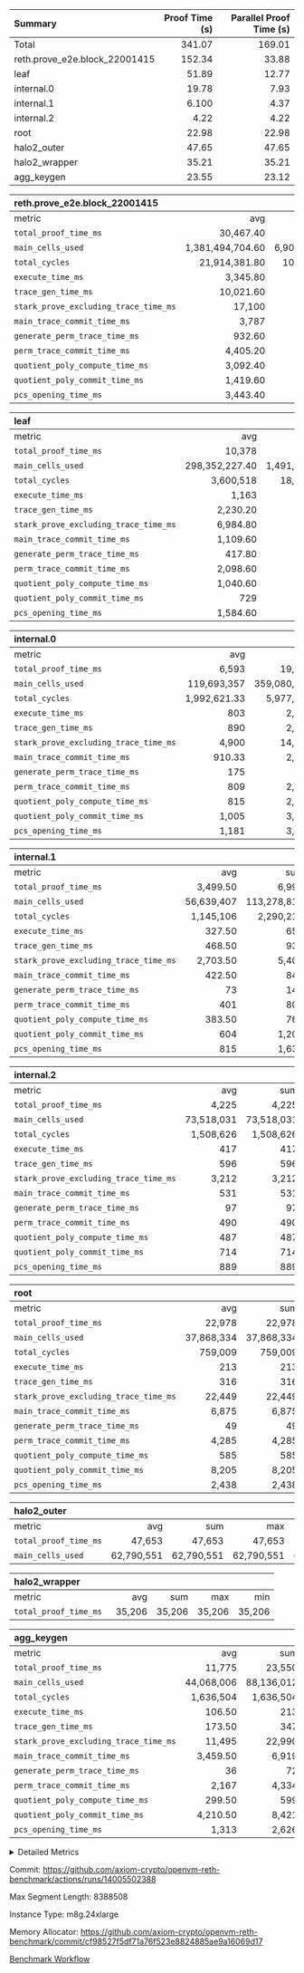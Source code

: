 | Summary | Proof Time (s) | Parallel Proof Time (s) |
|:---|---:|---:|
| Total |  341.07 |  169.01 |
| reth.prove_e2e.block_22001415 |  152.34 |  33.88 |
| leaf |  51.89 |  12.77 |
| internal.0 |  19.78 |  7.93 |
| internal.1 |  6.100 |  4.37 |
| internal.2 |  4.22 |  4.22 |
| root |  22.98 |  22.98 |
| halo2_outer |  47.65 |  47.65 |
| halo2_wrapper |  35.21 |  35.21 |
| agg_keygen |  23.55 |  23.12 |


| reth.prove_e2e.block_22001415 |||||
|:---|---:|---:|---:|---:|
|metric|avg|sum|max|min|
| `total_proof_time_ms ` |  30,467.40 |  152,337 |  33,885 |  26,153 |
| `main_cells_used     ` |  1,381,494,704.60 |  6,907,473,523 |  1,824,794,873 |  1,013,644,999 |
| `total_cycles        ` |  21,914,381.80 |  109,571,909 |  24,350,393 |  20,102,333 |
| `execute_time_ms     ` |  3,345.80 |  16,729 |  4,287 |  2,674 |
| `trace_gen_time_ms   ` |  10,021.60 |  50,108 |  10,603 |  9,149 |
| `stark_prove_excluding_trace_time_ms` |  17,100 |  85,500 |  20,201 |  14,330 |
| `main_trace_commit_time_ms` |  3,787 |  18,935 |  5,146 |  2,861 |
| `generate_perm_trace_time_ms` |  932.60 |  4,663 |  1,014 |  876 |
| `perm_trace_commit_time_ms` |  4,405.20 |  22,026 |  5,019 |  3,904 |
| `quotient_poly_compute_time_ms` |  3,092.40 |  15,462 |  4,195 |  2,160 |
| `quotient_poly_commit_time_ms` |  1,419.60 |  7,098 |  1,491 |  1,352 |
| `pcs_opening_time_ms ` |  3,443.40 |  17,217 |  3,597 |  3,099 |

| leaf |||||
|:---|---:|---:|---:|---:|
|metric|avg|sum|max|min|
| `total_proof_time_ms ` |  10,378 |  51,890 |  12,768 |  6,686 |
| `main_cells_used     ` |  298,352,227.40 |  1,491,761,137 |  399,097,814 |  172,478,538 |
| `total_cycles        ` |  3,600,518 |  18,002,590 |  4,685,836 |  2,252,122 |
| `execute_time_ms     ` |  1,163 |  5,815 |  1,461 |  793 |
| `trace_gen_time_ms   ` |  2,230.20 |  11,151 |  2,992 |  1,312 |
| `stark_prove_excluding_trace_time_ms` |  6,984.80 |  34,924 |  8,315 |  4,581 |
| `main_trace_commit_time_ms` |  1,109.60 |  5,548 |  1,373 |  729 |
| `generate_perm_trace_time_ms` |  417.80 |  2,089 |  512 |  264 |
| `perm_trace_commit_time_ms` |  2,098.60 |  10,493 |  2,532 |  1,300 |
| `quotient_poly_compute_time_ms` |  1,040.60 |  5,203 |  1,259 |  676 |
| `quotient_poly_commit_time_ms` |  729 |  3,645 |  844 |  485 |
| `pcs_opening_time_ms ` |  1,584.60 |  7,923 |  1,801 |  1,123 |

| internal.0 |||||
|:---|---:|---:|---:|---:|
|metric|avg|sum|max|min|
| `total_proof_time_ms ` |  6,593 |  19,779 |  7,931 |  4,614 |
| `main_cells_used     ` |  119,693,357 |  359,080,071 |  143,661,225 |  72,921,646 |
| `total_cycles        ` |  1,992,621.33 |  5,977,864 |  2,397,494 |  1,199,176 |
| `execute_time_ms     ` |  803 |  2,409 |  971 |  487 |
| `trace_gen_time_ms   ` |  890 |  2,670 |  1,074 |  565 |
| `stark_prove_excluding_trace_time_ms` |  4,900 |  14,700 |  5,886 |  3,562 |
| `main_trace_commit_time_ms` |  910.33 |  2,731 |  1,148 |  629 |
| `generate_perm_trace_time_ms` |  175 |  525 |  226 |  120 |
| `perm_trace_commit_time_ms` |  809 |  2,427 |  986 |  551 |
| `quotient_poly_compute_time_ms` |  815 |  2,445 |  1,011 |  567 |
| `quotient_poly_commit_time_ms` |  1,005 |  3,015 |  1,138 |  813 |
| `pcs_opening_time_ms ` |  1,181 |  3,543 |  1,372 |  878 |

| internal.1 |||||
|:---|---:|---:|---:|---:|
|metric|avg|sum|max|min|
| `total_proof_time_ms ` |  3,499.50 |  6,999 |  4,365 |  2,634 |
| `main_cells_used     ` |  56,639,407 |  113,278,814 |  75,430,978 |  37,847,836 |
| `total_cycles        ` |  1,145,106 |  2,290,212 |  1,531,663 |  758,549 |
| `execute_time_ms     ` |  327.50 |  655 |  440 |  215 |
| `trace_gen_time_ms   ` |  468.50 |  937 |  614 |  323 |
| `stark_prove_excluding_trace_time_ms` |  2,703.50 |  5,407 |  3,311 |  2,096 |
| `main_trace_commit_time_ms` |  422.50 |  845 |  528 |  317 |
| `generate_perm_trace_time_ms` |  73 |  146 |  93 |  53 |
| `perm_trace_commit_time_ms` |  401 |  802 |  507 |  295 |
| `quotient_poly_compute_time_ms` |  383.50 |  767 |  488 |  279 |
| `quotient_poly_commit_time_ms` |  604 |  1,208 |  723 |  485 |
| `pcs_opening_time_ms ` |  815 |  1,630 |  968 |  662 |

| internal.2 |||||
|:---|---:|---:|---:|---:|
|metric|avg|sum|max|min|
| `total_proof_time_ms ` |  4,225 |  4,225 |  4,225 |  4,225 |
| `main_cells_used     ` |  73,518,031 |  73,518,031 |  73,518,031 |  73,518,031 |
| `total_cycles        ` |  1,508,626 |  1,508,626 |  1,508,626 |  1,508,626 |
| `execute_time_ms     ` |  417 |  417 |  417 |  417 |
| `trace_gen_time_ms   ` |  596 |  596 |  596 |  596 |
| `stark_prove_excluding_trace_time_ms` |  3,212 |  3,212 |  3,212 |  3,212 |
| `main_trace_commit_time_ms` |  531 |  531 |  531 |  531 |
| `generate_perm_trace_time_ms` |  97 |  97 |  97 |  97 |
| `perm_trace_commit_time_ms` |  490 |  490 |  490 |  490 |
| `quotient_poly_compute_time_ms` |  487 |  487 |  487 |  487 |
| `quotient_poly_commit_time_ms` |  714 |  714 |  714 |  714 |
| `pcs_opening_time_ms ` |  889 |  889 |  889 |  889 |

| root |||||
|:---|---:|---:|---:|---:|
|metric|avg|sum|max|min|
| `total_proof_time_ms ` |  22,978 |  22,978 |  22,978 |  22,978 |
| `main_cells_used     ` |  37,868,334 |  37,868,334 |  37,868,334 |  37,868,334 |
| `total_cycles        ` |  759,009 |  759,009 |  759,009 |  759,009 |
| `execute_time_ms     ` |  213 |  213 |  213 |  213 |
| `trace_gen_time_ms   ` |  316 |  316 |  316 |  316 |
| `stark_prove_excluding_trace_time_ms` |  22,449 |  22,449 |  22,449 |  22,449 |
| `main_trace_commit_time_ms` |  6,875 |  6,875 |  6,875 |  6,875 |
| `generate_perm_trace_time_ms` |  49 |  49 |  49 |  49 |
| `perm_trace_commit_time_ms` |  4,285 |  4,285 |  4,285 |  4,285 |
| `quotient_poly_compute_time_ms` |  585 |  585 |  585 |  585 |
| `quotient_poly_commit_time_ms` |  8,205 |  8,205 |  8,205 |  8,205 |
| `pcs_opening_time_ms ` |  2,438 |  2,438 |  2,438 |  2,438 |

| halo2_outer |||||
|:---|---:|---:|---:|---:|
|metric|avg|sum|max|min|
| `total_proof_time_ms ` |  47,653 |  47,653 |  47,653 |  47,653 |
| `main_cells_used     ` |  62,790,551 |  62,790,551 |  62,790,551 |  62,790,551 |

| halo2_wrapper |||||
|:---|---:|---:|---:|---:|
|metric|avg|sum|max|min|
| `total_proof_time_ms ` |  35,206 |  35,206 |  35,206 |  35,206 |

| agg_keygen |||||
|:---|---:|---:|---:|---:|
|metric|avg|sum|max|min|
| `total_proof_time_ms ` |  11,775 |  23,550 |  23,116 |  434 |
| `main_cells_used     ` |  44,068,006 |  88,136,012 |  87,207,941 |  928,071 |
| `total_cycles        ` |  1,636,504 |  1,636,504 |  1,636,504 |  1,636,504 |
| `execute_time_ms     ` |  106.50 |  213 |  213 |  0 |
| `trace_gen_time_ms   ` |  173.50 |  347 |  319 |  28 |
| `stark_prove_excluding_trace_time_ms` |  11,495 |  22,990 |  22,584 |  406 |
| `main_trace_commit_time_ms` |  3,459.50 |  6,919 |  6,867 |  52 |
| `generate_perm_trace_time_ms` |  36 |  72 |  60 |  12 |
| `perm_trace_commit_time_ms` |  2,167 |  4,334 |  4,284 |  50 |
| `quotient_poly_compute_time_ms` |  299.50 |  599 |  570 |  29 |
| `quotient_poly_commit_time_ms` |  4,210.50 |  8,421 |  8,361 |  60 |
| `pcs_opening_time_ms ` |  1,313 |  2,626 |  2,429 |  197 |



<details>
<summary>Detailed Metrics</summary>

| air_name | block_number | quotient_deg | interactions | constraints |
| --- | --- | --- | --- | --- |
| AccessAdapterAir<16> | 22001415 | 2 | 5 | 12 | 
| AccessAdapterAir<2> | 22001415 | 2 | 5 | 12 | 
| AccessAdapterAir<32> | 22001415 | 2 | 5 | 12 | 
| AccessAdapterAir<4> | 22001415 | 2 | 5 | 12 | 
| AccessAdapterAir<8> | 22001415 | 2 | 5 | 12 | 
| BitwiseOperationLookupAir<8> | 22001415 | 2 | 2 | 4 | 
| KeccakVmAir | 22001415 | 2 | 321 | 4,513 | 
| MemoryMerkleAir<8> | 22001415 | 2 | 4 | 39 | 
| PersistentBoundaryAir<8> | 22001415 | 2 | 3 | 7 | 
| PhantomAir | 22001415 | 2 | 3 | 5 | 
| Poseidon2PeripheryAir<BabyBearParameters>, 1> | 22001415 | 2 | 1 | 286 | 
| ProgramAir | 22001415 | 1 | 1 | 4 | 
| RangeTupleCheckerAir<2> | 22001415 | 1 | 1 | 4 | 
| Rv32HintStoreAir | 22001415 | 2 | 18 | 28 | 
| Sha256VmAir | 22001415 | 2 | 50 | 663 | 
| VariableRangeCheckerAir | 22001415 | 1 | 1 | 4 | 
| VmAirWrapper<Rv32BaseAluAdapterAir, BaseAluCoreAir<4, 8> | 22001415 | 2 | 20 | 37 | 
| VmAirWrapper<Rv32BaseAluAdapterAir, LessThanCoreAir<4, 8> | 22001415 | 2 | 18 | 40 | 
| VmAirWrapper<Rv32BaseAluAdapterAir, ShiftCoreAir<4, 8> | 22001415 | 2 | 24 | 91 | 
| VmAirWrapper<Rv32BranchAdapterAir, BranchEqualCoreAir<4> | 22001415 | 2 | 11 | 20 | 
| VmAirWrapper<Rv32BranchAdapterAir, BranchLessThanCoreAir<4, 8> | 22001415 | 2 | 13 | 35 | 
| VmAirWrapper<Rv32CondRdWriteAdapterAir, Rv32JalLuiCoreAir> | 22001415 | 2 | 10 | 18 | 
| VmAirWrapper<Rv32HeapAdapterAir<2, 32, 32>, BaseAluCoreAir<32, 8> | 22001415 | 2 | 61 | 126 | 
| VmAirWrapper<Rv32HeapAdapterAir<2, 32, 32>, LessThanCoreAir<32, 8> | 22001415 | 2 | 31 | 129 | 
| VmAirWrapper<Rv32HeapAdapterAir<2, 32, 32>, MultiplicationCoreAir<32, 8> | 22001415 | 2 | 61 | 57 | 
| VmAirWrapper<Rv32HeapAdapterAir<2, 32, 32>, ShiftCoreAir<32, 8> | 22001415 | 2 | 79 | 2,161 | 
| VmAirWrapper<Rv32HeapBranchAdapterAir<2, 32>, BranchEqualCoreAir<32> | 22001415 | 2 | 20 | 55 | 
| VmAirWrapper<Rv32HeapBranchAdapterAir<2, 32>, BranchLessThanCoreAir<32, 8> | 22001415 | 2 | 22 | 126 | 
| VmAirWrapper<Rv32IsEqualModAdapterAir<2, 1, 32, 32>, ModularIsEqualCoreAir<32, 4, 8> | 22001415 | 2 | 25 | 225 | 
| VmAirWrapper<Rv32IsEqualModAdapterAir<2, 3, 16, 48>, ModularIsEqualCoreAir<48, 4, 8> | 22001415 | 2 | 41 | 333 | 
| VmAirWrapper<Rv32JalrAdapterAir, Rv32JalrCoreAir> | 22001415 | 2 | 16 | 20 | 
| VmAirWrapper<Rv32LoadStoreAdapterAir, LoadSignExtendCoreAir<4, 8> | 22001415 | 2 | 18 | 33 | 
| VmAirWrapper<Rv32LoadStoreAdapterAir, LoadStoreCoreAir<4> | 22001415 | 2 | 17 | 40 | 
| VmAirWrapper<Rv32MultAdapterAir, DivRemCoreAir<4, 8> | 22001415 | 2 | 25 | 84 | 
| VmAirWrapper<Rv32MultAdapterAir, MulHCoreAir<4, 8> | 22001415 | 2 | 24 | 31 | 
| VmAirWrapper<Rv32MultAdapterAir, MultiplicationCoreAir<4, 8> | 22001415 | 2 | 19 | 19 | 
| VmAirWrapper<Rv32RdWriteAdapterAir, Rv32AuipcCoreAir> | 22001415 | 2 | 12 | 14 | 
| VmAirWrapper<Rv32VecHeapAdapterAir<1, 2, 2, 32, 32>, FieldExpressionCoreAir> | 22001415 | 2 | 415 | 480 | 
| VmAirWrapper<Rv32VecHeapAdapterAir<1, 6, 6, 16, 16>, FieldExpressionCoreAir> | 22001415 | 2 | 832 | 921 | 
| VmAirWrapper<Rv32VecHeapAdapterAir<2, 1, 1, 32, 32>, FieldExpressionCoreAir> | 22001415 | 2 | 158 | 190 | 
| VmAirWrapper<Rv32VecHeapAdapterAir<2, 2, 2, 32, 32>, FieldExpressionCoreAir> | 22001415 | 2 | 428 | 457 | 
| VmAirWrapper<Rv32VecHeapAdapterAir<2, 3, 3, 16, 16>, FieldExpressionCoreAir> | 22001415 | 2 | 246 | 288 | 
| VmAirWrapper<Rv32VecHeapAdapterAir<2, 6, 6, 16, 16>, FieldExpressionCoreAir> | 22001415 | 2 | 668 | 701 | 
| VmConnectorAir | 22001415 | 2 | 5 | 11 | 

| block_number | execute_time_ms |
| --- | --- |
| 22001415 | 213 | 

| group | air_name | block_number | rows | quotient_deg | prep_cols | perm_cols | main_cols | interactions | constraints | cells |
| --- | --- | --- | --- | --- | --- | --- | --- | --- | --- | --- |
| agg_keygen | AccessAdapterAir<16> | 22001415 |  | 2 |  |  |  | 5 | 12 |  | 
| agg_keygen | AccessAdapterAir<2> | 22001415 | 524,288 | 8 |  | 16 | 11 | 5 | 12 | 14,155,776 | 
| agg_keygen | AccessAdapterAir<32> | 22001415 |  | 2 |  |  |  | 5 | 12 |  | 
| agg_keygen | AccessAdapterAir<4> | 22001415 | 262,144 | 8 |  | 16 | 13 | 5 | 12 | 7,602,176 | 
| agg_keygen | AccessAdapterAir<8> | 22001415 | 8,192 | 8 |  | 16 | 17 | 5 | 12 | 270,336 | 
| agg_keygen | BitwiseOperationLookupAir<8> | 22001415 |  | 2 |  |  |  | 2 | 4 |  | 
| agg_keygen | FriReducedOpeningAir | 22001415 | 524,288 | 8 |  | 84 | 27 | 39 | 71 | 58,195,968 | 
| agg_keygen | JalRangeCheckAir | 22001415 | 65,536 | 8 |  | 28 | 12 | 9 | 14 | 2,621,440 | 
| agg_keygen | MemoryMerkleAir<8> | 22001415 |  | 2 |  |  |  | 4 | 39 |  | 
| agg_keygen | NativePoseidon2Air<BabyBearParameters>, 1> | 22001415 | 65,536 | 8 |  | 312 | 398 | 136 | 572 | 46,530,560 | 
| agg_keygen | PersistentBoundaryAir<8> | 22001415 |  | 2 |  |  |  | 3 | 7 |  | 
| agg_keygen | PhantomAir | 22001415 | 32,768 | 4 |  | 12 | 6 | 3 | 5 | 589,824 | 
| agg_keygen | Poseidon2PeripheryAir<BabyBearParameters>, 1> | 22001415 |  | 2 |  |  |  | 1 | 286 |  | 
| agg_keygen | ProgramAir | 22001415 | 131,072 | 1 |  | 8 | 10 | 1 | 4 | 2,359,296 | 
| agg_keygen | RangeTupleCheckerAir<2> | 22001415 |  | 1 |  |  |  | 1 | 4 |  | 
| agg_keygen | Rv32HintStoreAir | 22001415 |  | 2 |  |  |  | 18 | 28 |  | 
| agg_keygen | VariableRangeCheckerAir | 22001415 | 262,144 | 1 | 2 | 8 | 1 | 1 | 4 | 2,359,296 | 
| agg_keygen | VmAirWrapper<AluNativeAdapterAir, FieldArithmeticCoreAir> | 22001415 | 1,048,576 | 8 |  | 36 | 29 | 15 | 27 | 68,157,440 | 
| agg_keygen | VmAirWrapper<BranchNativeAdapterAir, BranchEqualCoreAir<1> | 22001415 | 262,144 | 8 |  | 28 | 23 | 11 | 25 | 13,369,344 | 
| agg_keygen | VmAirWrapper<NativeAdapterAir<2, 0>, PublicValuesCoreAir> | 22001415 | 64 | 8 |  | 28 | 27 | 11 | 30 | 3,520 | 
| agg_keygen | VmAirWrapper<NativeLoadStoreAdapterAir<1>, NativeLoadStoreCoreAir<1> | 22001415 | 524,288 | 8 |  | 40 | 21 | 15 | 20 | 31,981,568 | 
| agg_keygen | VmAirWrapper<NativeLoadStoreAdapterAir<4>, NativeLoadStoreCoreAir<4> | 22001415 | 131,072 | 8 |  | 40 | 27 | 15 | 20 | 8,781,824 | 
| agg_keygen | VmAirWrapper<NativeVectorizedAdapterAir<4>, FieldExtensionCoreAir> | 22001415 | 131,072 | 8 |  | 36 | 38 | 15 | 27 | 9,699,328 | 
| agg_keygen | VmAirWrapper<Rv32BaseAluAdapterAir, BaseAluCoreAir<4, 8> | 22001415 |  | 2 |  |  |  | 20 | 37 |  | 
| agg_keygen | VmAirWrapper<Rv32BaseAluAdapterAir, LessThanCoreAir<4, 8> | 22001415 |  | 2 |  |  |  | 18 | 40 |  | 
| agg_keygen | VmAirWrapper<Rv32BaseAluAdapterAir, ShiftCoreAir<4, 8> | 22001415 |  | 2 |  |  |  | 24 | 91 |  | 
| agg_keygen | VmAirWrapper<Rv32BranchAdapterAir, BranchEqualCoreAir<4> | 22001415 |  | 2 |  |  |  | 11 | 20 |  | 
| agg_keygen | VmAirWrapper<Rv32BranchAdapterAir, BranchLessThanCoreAir<4, 8> | 22001415 |  | 2 |  |  |  | 13 | 35 |  | 
| agg_keygen | VmAirWrapper<Rv32CondRdWriteAdapterAir, Rv32JalLuiCoreAir> | 22001415 |  | 2 |  |  |  | 10 | 18 |  | 
| agg_keygen | VmAirWrapper<Rv32JalrAdapterAir, Rv32JalrCoreAir> | 22001415 |  | 2 |  |  |  | 16 | 20 |  | 
| agg_keygen | VmAirWrapper<Rv32LoadStoreAdapterAir, LoadSignExtendCoreAir<4, 8> | 22001415 |  | 2 |  |  |  | 18 | 33 |  | 
| agg_keygen | VmAirWrapper<Rv32LoadStoreAdapterAir, LoadStoreCoreAir<4> | 22001415 |  | 2 |  |  |  | 17 | 40 |  | 
| agg_keygen | VmAirWrapper<Rv32MultAdapterAir, DivRemCoreAir<4, 8> | 22001415 |  | 2 |  |  |  | 25 | 84 |  | 
| agg_keygen | VmAirWrapper<Rv32MultAdapterAir, MulHCoreAir<4, 8> | 22001415 |  | 2 |  |  |  | 24 | 31 |  | 
| agg_keygen | VmAirWrapper<Rv32MultAdapterAir, MultiplicationCoreAir<4, 8> | 22001415 |  | 2 |  |  |  | 19 | 19 |  | 
| agg_keygen | VmAirWrapper<Rv32RdWriteAdapterAir, Rv32AuipcCoreAir> | 22001415 |  | 2 |  |  |  | 12 | 14 |  | 
| agg_keygen | VmConnectorAir | 22001415 | 2 | 8 | 1 | 16 | 5 | 5 | 11 | 42 | 
| agg_keygen | VolatileBoundaryAir | 22001415 | 131,072 | 8 |  | 20 | 12 | 7 | 19 | 4,194,304 | 

| group | air_name | block_number | idx | rows | prep_cols | perm_cols | main_cols | cells |
| --- | --- | --- | --- | --- | --- | --- | --- | --- |
| internal.0 | AccessAdapterAir<2> | 22001415 | 0 | 524,288 |  | 12 | 11 | 12,058,624 | 
| internal.0 | AccessAdapterAir<2> | 22001415 | 1 | 1,048,576 |  | 12 | 11 | 24,117,248 | 
| internal.0 | AccessAdapterAir<2> | 22001415 | 2 | 524,288 |  | 12 | 11 | 12,058,624 | 
| internal.0 | AccessAdapterAir<4> | 22001415 | 0 | 262,144 |  | 12 | 13 | 6,553,600 | 
| internal.0 | AccessAdapterAir<4> | 22001415 | 1 | 262,144 |  | 12 | 13 | 6,553,600 | 
| internal.0 | AccessAdapterAir<4> | 22001415 | 2 | 262,144 |  | 12 | 13 | 6,553,600 | 
| internal.0 | AccessAdapterAir<8> | 22001415 | 0 | 8,192 |  | 12 | 17 | 237,568 | 
| internal.0 | AccessAdapterAir<8> | 22001415 | 1 | 8,192 |  | 12 | 17 | 237,568 | 
| internal.0 | AccessAdapterAir<8> | 22001415 | 2 | 4,096 |  | 12 | 17 | 118,784 | 
| internal.0 | FriReducedOpeningAir | 22001415 | 0 | 1,048,576 |  | 44 | 27 | 74,448,896 | 
| internal.0 | FriReducedOpeningAir | 22001415 | 1 | 1,048,576 |  | 44 | 27 | 74,448,896 | 
| internal.0 | FriReducedOpeningAir | 22001415 | 2 | 524,288 |  | 44 | 27 | 37,224,448 | 
| internal.0 | JalRangeCheckAir | 22001415 | 0 | 131,072 |  | 16 | 12 | 3,670,016 | 
| internal.0 | JalRangeCheckAir | 22001415 | 1 | 131,072 |  | 16 | 12 | 3,670,016 | 
| internal.0 | JalRangeCheckAir | 22001415 | 2 | 65,536 |  | 16 | 12 | 1,835,008 | 
| internal.0 | NativePoseidon2Air<BabyBearParameters>, 1> | 22001415 | 0 | 131,072 |  | 160 | 398 | 73,138,176 | 
| internal.0 | NativePoseidon2Air<BabyBearParameters>, 1> | 22001415 | 1 | 262,144 |  | 160 | 398 | 146,276,352 | 
| internal.0 | NativePoseidon2Air<BabyBearParameters>, 1> | 22001415 | 2 | 131,072 |  | 160 | 398 | 73,138,176 | 
| internal.0 | PhantomAir | 22001415 | 0 | 65,536 |  | 8 | 6 | 917,504 | 
| internal.0 | PhantomAir | 22001415 | 1 | 65,536 |  | 8 | 6 | 917,504 | 
| internal.0 | PhantomAir | 22001415 | 2 | 32,768 |  | 8 | 6 | 458,752 | 
| internal.0 | ProgramAir | 22001415 | 0 | 131,072 |  | 8 | 10 | 2,359,296 | 
| internal.0 | ProgramAir | 22001415 | 1 | 131,072 |  | 8 | 10 | 2,359,296 | 
| internal.0 | ProgramAir | 22001415 | 2 | 131,072 |  | 8 | 10 | 2,359,296 | 
| internal.0 | VariableRangeCheckerAir | 22001415 | 0 | 262,144 | 2 | 8 | 1 | 2,359,296 | 
| internal.0 | VariableRangeCheckerAir | 22001415 | 1 | 262,144 | 2 | 8 | 1 | 2,359,296 | 
| internal.0 | VariableRangeCheckerAir | 22001415 | 2 | 262,144 | 2 | 8 | 1 | 2,359,296 | 
| internal.0 | VmAirWrapper<AluNativeAdapterAir, FieldArithmeticCoreAir> | 22001415 | 0 | 2,097,152 |  | 20 | 29 | 102,760,448 | 
| internal.0 | VmAirWrapper<AluNativeAdapterAir, FieldArithmeticCoreAir> | 22001415 | 1 | 2,097,152 |  | 20 | 29 | 102,760,448 | 
| internal.0 | VmAirWrapper<AluNativeAdapterAir, FieldArithmeticCoreAir> | 22001415 | 2 | 1,048,576 |  | 20 | 29 | 51,380,224 | 
| internal.0 | VmAirWrapper<BranchNativeAdapterAir, BranchEqualCoreAir<1> | 22001415 | 0 | 262,144 |  | 16 | 23 | 10,223,616 | 
| internal.0 | VmAirWrapper<BranchNativeAdapterAir, BranchEqualCoreAir<1> | 22001415 | 1 | 262,144 |  | 16 | 23 | 10,223,616 | 
| internal.0 | VmAirWrapper<BranchNativeAdapterAir, BranchEqualCoreAir<1> | 22001415 | 2 | 131,072 |  | 16 | 23 | 5,111,808 | 
| internal.0 | VmAirWrapper<NativeAdapterAir<2, 0>, PublicValuesCoreAir> | 22001415 | 0 | 64 |  | 16 | 23 | 2,496 | 
| internal.0 | VmAirWrapper<NativeAdapterAir<2, 0>, PublicValuesCoreAir> | 22001415 | 1 | 64 |  | 16 | 23 | 2,496 | 
| internal.0 | VmAirWrapper<NativeAdapterAir<2, 0>, PublicValuesCoreAir> | 22001415 | 2 | 64 |  | 16 | 23 | 2,496 | 
| internal.0 | VmAirWrapper<NativeLoadStoreAdapterAir<1>, NativeLoadStoreCoreAir<1> | 22001415 | 0 | 524,288 |  | 24 | 21 | 23,592,960 | 
| internal.0 | VmAirWrapper<NativeLoadStoreAdapterAir<1>, NativeLoadStoreCoreAir<1> | 22001415 | 1 | 524,288 |  | 24 | 21 | 23,592,960 | 
| internal.0 | VmAirWrapper<NativeLoadStoreAdapterAir<1>, NativeLoadStoreCoreAir<1> | 22001415 | 2 | 262,144 |  | 24 | 21 | 11,796,480 | 
| internal.0 | VmAirWrapper<NativeLoadStoreAdapterAir<4>, NativeLoadStoreCoreAir<4> | 22001415 | 0 | 262,144 |  | 24 | 27 | 13,369,344 | 
| internal.0 | VmAirWrapper<NativeLoadStoreAdapterAir<4>, NativeLoadStoreCoreAir<4> | 22001415 | 1 | 262,144 |  | 24 | 27 | 13,369,344 | 
| internal.0 | VmAirWrapper<NativeLoadStoreAdapterAir<4>, NativeLoadStoreCoreAir<4> | 22001415 | 2 | 131,072 |  | 24 | 27 | 6,684,672 | 
| internal.0 | VmAirWrapper<NativeVectorizedAdapterAir<4>, FieldExtensionCoreAir> | 22001415 | 0 | 262,144 |  | 20 | 38 | 15,204,352 | 
| internal.0 | VmAirWrapper<NativeVectorizedAdapterAir<4>, FieldExtensionCoreAir> | 22001415 | 1 | 262,144 |  | 20 | 38 | 15,204,352 | 
| internal.0 | VmAirWrapper<NativeVectorizedAdapterAir<4>, FieldExtensionCoreAir> | 22001415 | 2 | 131,072 |  | 20 | 38 | 7,602,176 | 
| internal.0 | VmConnectorAir | 22001415 | 0 | 2 | 1 | 12 | 5 | 34 | 
| internal.0 | VmConnectorAir | 22001415 | 1 | 2 | 1 | 12 | 5 | 34 | 
| internal.0 | VmConnectorAir | 22001415 | 2 | 2 | 1 | 12 | 5 | 34 | 
| internal.0 | VolatileBoundaryAir | 22001415 | 0 | 262,144 |  | 12 | 12 | 6,291,456 | 
| internal.0 | VolatileBoundaryAir | 22001415 | 1 | 262,144 |  | 12 | 12 | 6,291,456 | 
| internal.0 | VolatileBoundaryAir | 22001415 | 2 | 262,144 |  | 12 | 12 | 6,291,456 | 
| internal.1 | AccessAdapterAir<2> | 22001415 | 3 | 524,288 |  | 12 | 11 | 12,058,624 | 
| internal.1 | AccessAdapterAir<2> | 22001415 | 4 | 262,144 |  | 12 | 11 | 6,029,312 | 
| internal.1 | AccessAdapterAir<4> | 22001415 | 3 | 262,144 |  | 12 | 13 | 6,553,600 | 
| internal.1 | AccessAdapterAir<4> | 22001415 | 4 | 131,072 |  | 12 | 13 | 3,276,800 | 
| internal.1 | AccessAdapterAir<8> | 22001415 | 3 | 8,192 |  | 12 | 17 | 237,568 | 
| internal.1 | AccessAdapterAir<8> | 22001415 | 4 | 4,096 |  | 12 | 17 | 118,784 | 
| internal.1 | FriReducedOpeningAir | 22001415 | 3 | 262,144 |  | 44 | 27 | 18,612,224 | 
| internal.1 | FriReducedOpeningAir | 22001415 | 4 | 131,072 |  | 44 | 27 | 9,306,112 | 
| internal.1 | JalRangeCheckAir | 22001415 | 3 | 65,536 |  | 16 | 12 | 1,835,008 | 
| internal.1 | JalRangeCheckAir | 22001415 | 4 | 32,768 |  | 16 | 12 | 917,504 | 
| internal.1 | NativePoseidon2Air<BabyBearParameters>, 1> | 22001415 | 3 | 65,536 |  | 160 | 398 | 36,569,088 | 
| internal.1 | NativePoseidon2Air<BabyBearParameters>, 1> | 22001415 | 4 | 32,768 |  | 160 | 398 | 18,284,544 | 
| internal.1 | PhantomAir | 22001415 | 3 | 16,384 |  | 8 | 6 | 229,376 | 
| internal.1 | PhantomAir | 22001415 | 4 | 8,192 |  | 8 | 6 | 114,688 | 
| internal.1 | ProgramAir | 22001415 | 3 | 131,072 |  | 8 | 10 | 2,359,296 | 
| internal.1 | ProgramAir | 22001415 | 4 | 131,072 |  | 8 | 10 | 2,359,296 | 
| internal.1 | VariableRangeCheckerAir | 22001415 | 3 | 262,144 | 2 | 8 | 1 | 2,359,296 | 
| internal.1 | VariableRangeCheckerAir | 22001415 | 4 | 262,144 | 2 | 8 | 1 | 2,359,296 | 
| internal.1 | VmAirWrapper<AluNativeAdapterAir, FieldArithmeticCoreAir> | 22001415 | 3 | 1,048,576 |  | 20 | 29 | 51,380,224 | 
| internal.1 | VmAirWrapper<AluNativeAdapterAir, FieldArithmeticCoreAir> | 22001415 | 4 | 524,288 |  | 20 | 29 | 25,690,112 | 
| internal.1 | VmAirWrapper<BranchNativeAdapterAir, BranchEqualCoreAir<1> | 22001415 | 3 | 262,144 |  | 16 | 23 | 10,223,616 | 
| internal.1 | VmAirWrapper<BranchNativeAdapterAir, BranchEqualCoreAir<1> | 22001415 | 4 | 131,072 |  | 16 | 23 | 5,111,808 | 
| internal.1 | VmAirWrapper<NativeAdapterAir<2, 0>, PublicValuesCoreAir> | 22001415 | 3 | 64 |  | 16 | 23 | 2,496 | 
| internal.1 | VmAirWrapper<NativeAdapterAir<2, 0>, PublicValuesCoreAir> | 22001415 | 4 | 64 |  | 16 | 23 | 2,496 | 
| internal.1 | VmAirWrapper<NativeLoadStoreAdapterAir<1>, NativeLoadStoreCoreAir<1> | 22001415 | 3 | 524,288 |  | 24 | 21 | 23,592,960 | 
| internal.1 | VmAirWrapper<NativeLoadStoreAdapterAir<1>, NativeLoadStoreCoreAir<1> | 22001415 | 4 | 262,144 |  | 24 | 21 | 11,796,480 | 
| internal.1 | VmAirWrapper<NativeLoadStoreAdapterAir<4>, NativeLoadStoreCoreAir<4> | 22001415 | 3 | 131,072 |  | 24 | 27 | 6,684,672 | 
| internal.1 | VmAirWrapper<NativeLoadStoreAdapterAir<4>, NativeLoadStoreCoreAir<4> | 22001415 | 4 | 65,536 |  | 24 | 27 | 3,342,336 | 
| internal.1 | VmAirWrapper<NativeVectorizedAdapterAir<4>, FieldExtensionCoreAir> | 22001415 | 3 | 131,072 |  | 20 | 38 | 7,602,176 | 
| internal.1 | VmAirWrapper<NativeVectorizedAdapterAir<4>, FieldExtensionCoreAir> | 22001415 | 4 | 65,536 |  | 20 | 38 | 3,801,088 | 
| internal.1 | VmConnectorAir | 22001415 | 3 | 2 | 1 | 12 | 5 | 34 | 
| internal.1 | VmConnectorAir | 22001415 | 4 | 2 | 1 | 12 | 5 | 34 | 
| internal.1 | VolatileBoundaryAir | 22001415 | 3 | 131,072 |  | 12 | 12 | 3,145,728 | 
| internal.1 | VolatileBoundaryAir | 22001415 | 4 | 131,072 |  | 12 | 12 | 3,145,728 | 
| internal.2 | AccessAdapterAir<2> | 22001415 | 5 | 524,288 |  | 12 | 11 | 12,058,624 | 
| internal.2 | AccessAdapterAir<4> | 22001415 | 5 | 262,144 |  | 12 | 13 | 6,553,600 | 
| internal.2 | AccessAdapterAir<8> | 22001415 | 5 | 8,192 |  | 12 | 17 | 237,568 | 
| internal.2 | FriReducedOpeningAir | 22001415 | 5 | 262,144 |  | 44 | 27 | 18,612,224 | 
| internal.2 | JalRangeCheckAir | 22001415 | 5 | 65,536 |  | 16 | 12 | 1,835,008 | 
| internal.2 | NativePoseidon2Air<BabyBearParameters>, 1> | 22001415 | 5 | 65,536 |  | 160 | 398 | 36,569,088 | 
| internal.2 | PhantomAir | 22001415 | 5 | 16,384 |  | 8 | 6 | 229,376 | 
| internal.2 | ProgramAir | 22001415 | 5 | 131,072 |  | 8 | 10 | 2,359,296 | 
| internal.2 | VariableRangeCheckerAir | 22001415 | 5 | 262,144 | 2 | 8 | 1 | 2,359,296 | 
| internal.2 | VmAirWrapper<AluNativeAdapterAir, FieldArithmeticCoreAir> | 22001415 | 5 | 1,048,576 |  | 20 | 29 | 51,380,224 | 
| internal.2 | VmAirWrapper<BranchNativeAdapterAir, BranchEqualCoreAir<1> | 22001415 | 5 | 262,144 |  | 16 | 23 | 10,223,616 | 
| internal.2 | VmAirWrapper<NativeAdapterAir<2, 0>, PublicValuesCoreAir> | 22001415 | 5 | 64 |  | 16 | 23 | 2,496 | 
| internal.2 | VmAirWrapper<NativeLoadStoreAdapterAir<1>, NativeLoadStoreCoreAir<1> | 22001415 | 5 | 524,288 |  | 24 | 21 | 23,592,960 | 
| internal.2 | VmAirWrapper<NativeLoadStoreAdapterAir<4>, NativeLoadStoreCoreAir<4> | 22001415 | 5 | 131,072 |  | 24 | 27 | 6,684,672 | 
| internal.2 | VmAirWrapper<NativeVectorizedAdapterAir<4>, FieldExtensionCoreAir> | 22001415 | 5 | 131,072 |  | 20 | 38 | 7,602,176 | 
| internal.2 | VmConnectorAir | 22001415 | 5 | 2 | 1 | 12 | 5 | 34 | 
| internal.2 | VolatileBoundaryAir | 22001415 | 5 | 131,072 |  | 12 | 12 | 3,145,728 | 
| leaf | AccessAdapterAir<2> | 22001415 | 0 | 2,097,152 |  | 16 | 11 | 56,623,104 | 
| leaf | AccessAdapterAir<2> | 22001415 | 1 | 1,048,576 |  | 16 | 11 | 28,311,552 | 
| leaf | AccessAdapterAir<2> | 22001415 | 2 | 2,097,152 |  | 16 | 11 | 56,623,104 | 
| leaf | AccessAdapterAir<2> | 22001415 | 3 | 2,097,152 |  | 16 | 11 | 56,623,104 | 
| leaf | AccessAdapterAir<2> | 22001415 | 4 | 2,097,152 |  | 16 | 11 | 56,623,104 | 
| leaf | AccessAdapterAir<4> | 22001415 | 0 | 1,048,576 |  | 16 | 13 | 30,408,704 | 
| leaf | AccessAdapterAir<4> | 22001415 | 1 | 524,288 |  | 16 | 13 | 15,204,352 | 
| leaf | AccessAdapterAir<4> | 22001415 | 2 | 1,048,576 |  | 16 | 13 | 30,408,704 | 
| leaf | AccessAdapterAir<4> | 22001415 | 3 | 1,048,576 |  | 16 | 13 | 30,408,704 | 
| leaf | AccessAdapterAir<4> | 22001415 | 4 | 1,048,576 |  | 16 | 13 | 30,408,704 | 
| leaf | AccessAdapterAir<8> | 22001415 | 0 | 32,768 |  | 16 | 17 | 1,081,344 | 
| leaf | AccessAdapterAir<8> | 22001415 | 1 | 16,384 |  | 16 | 17 | 540,672 | 
| leaf | AccessAdapterAir<8> | 22001415 | 2 | 32,768 |  | 16 | 17 | 1,081,344 | 
| leaf | AccessAdapterAir<8> | 22001415 | 3 | 65,536 |  | 16 | 17 | 2,162,688 | 
| leaf | AccessAdapterAir<8> | 22001415 | 4 | 65,536 |  | 16 | 17 | 2,162,688 | 
| leaf | FriReducedOpeningAir | 22001415 | 0 | 4,194,304 |  | 84 | 27 | 465,567,744 | 
| leaf | FriReducedOpeningAir | 22001415 | 1 | 2,097,152 |  | 84 | 27 | 232,783,872 | 
| leaf | FriReducedOpeningAir | 22001415 | 2 | 4,194,304 |  | 84 | 27 | 465,567,744 | 
| leaf | FriReducedOpeningAir | 22001415 | 3 | 4,194,304 |  | 84 | 27 | 465,567,744 | 
| leaf | FriReducedOpeningAir | 22001415 | 4 | 4,194,304 |  | 84 | 27 | 465,567,744 | 
| leaf | JalRangeCheckAir | 22001415 | 0 | 65,536 |  | 28 | 12 | 2,621,440 | 
| leaf | JalRangeCheckAir | 22001415 | 1 | 65,536 |  | 28 | 12 | 2,621,440 | 
| leaf | JalRangeCheckAir | 22001415 | 2 | 65,536 |  | 28 | 12 | 2,621,440 | 
| leaf | JalRangeCheckAir | 22001415 | 3 | 65,536 |  | 28 | 12 | 2,621,440 | 
| leaf | JalRangeCheckAir | 22001415 | 4 | 131,072 |  | 28 | 12 | 5,242,880 | 
| leaf | NativePoseidon2Air<BabyBearParameters>, 1> | 22001415 | 0 | 262,144 |  | 312 | 398 | 186,122,240 | 
| leaf | NativePoseidon2Air<BabyBearParameters>, 1> | 22001415 | 1 | 262,144 |  | 312 | 398 | 186,122,240 | 
| leaf | NativePoseidon2Air<BabyBearParameters>, 1> | 22001415 | 2 | 262,144 |  | 312 | 398 | 186,122,240 | 
| leaf | NativePoseidon2Air<BabyBearParameters>, 1> | 22001415 | 3 | 524,288 |  | 312 | 398 | 372,244,480 | 
| leaf | NativePoseidon2Air<BabyBearParameters>, 1> | 22001415 | 4 | 524,288 |  | 312 | 398 | 372,244,480 | 
| leaf | PhantomAir | 22001415 | 0 | 32,768 |  | 12 | 6 | 589,824 | 
| leaf | PhantomAir | 22001415 | 1 | 32,768 |  | 12 | 6 | 589,824 | 
| leaf | PhantomAir | 22001415 | 2 | 32,768 |  | 12 | 6 | 589,824 | 
| leaf | PhantomAir | 22001415 | 3 | 32,768 |  | 12 | 6 | 589,824 | 
| leaf | PhantomAir | 22001415 | 4 | 32,768 |  | 12 | 6 | 589,824 | 
| leaf | ProgramAir | 22001415 | 0 | 2,097,152 |  | 8 | 10 | 37,748,736 | 
| leaf | ProgramAir | 22001415 | 1 | 2,097,152 |  | 8 | 10 | 37,748,736 | 
| leaf | ProgramAir | 22001415 | 2 | 2,097,152 |  | 8 | 10 | 37,748,736 | 
| leaf | ProgramAir | 22001415 | 3 | 2,097,152 |  | 8 | 10 | 37,748,736 | 
| leaf | ProgramAir | 22001415 | 4 | 2,097,152 |  | 8 | 10 | 37,748,736 | 
| leaf | VariableRangeCheckerAir | 22001415 | 0 | 262,144 | 2 | 8 | 1 | 2,359,296 | 
| leaf | VariableRangeCheckerAir | 22001415 | 1 | 262,144 | 2 | 8 | 1 | 2,359,296 | 
| leaf | VariableRangeCheckerAir | 22001415 | 2 | 262,144 | 2 | 8 | 1 | 2,359,296 | 
| leaf | VariableRangeCheckerAir | 22001415 | 3 | 262,144 | 2 | 8 | 1 | 2,359,296 | 
| leaf | VariableRangeCheckerAir | 22001415 | 4 | 262,144 | 2 | 8 | 1 | 2,359,296 | 
| leaf | VmAirWrapper<AluNativeAdapterAir, FieldArithmeticCoreAir> | 22001415 | 0 | 2,097,152 |  | 36 | 29 | 136,314,880 | 
| leaf | VmAirWrapper<AluNativeAdapterAir, FieldArithmeticCoreAir> | 22001415 | 1 | 2,097,152 |  | 36 | 29 | 136,314,880 | 
| leaf | VmAirWrapper<AluNativeAdapterAir, FieldArithmeticCoreAir> | 22001415 | 2 | 2,097,152 |  | 36 | 29 | 136,314,880 | 
| leaf | VmAirWrapper<AluNativeAdapterAir, FieldArithmeticCoreAir> | 22001415 | 3 | 4,194,304 |  | 36 | 29 | 272,629,760 | 
| leaf | VmAirWrapper<AluNativeAdapterAir, FieldArithmeticCoreAir> | 22001415 | 4 | 4,194,304 |  | 36 | 29 | 272,629,760 | 
| leaf | VmAirWrapper<BranchNativeAdapterAir, BranchEqualCoreAir<1> | 22001415 | 0 | 524,288 |  | 28 | 23 | 26,738,688 | 
| leaf | VmAirWrapper<BranchNativeAdapterAir, BranchEqualCoreAir<1> | 22001415 | 1 | 262,144 |  | 28 | 23 | 13,369,344 | 
| leaf | VmAirWrapper<BranchNativeAdapterAir, BranchEqualCoreAir<1> | 22001415 | 2 | 524,288 |  | 28 | 23 | 26,738,688 | 
| leaf | VmAirWrapper<BranchNativeAdapterAir, BranchEqualCoreAir<1> | 22001415 | 3 | 1,048,576 |  | 28 | 23 | 53,477,376 | 
| leaf | VmAirWrapper<BranchNativeAdapterAir, BranchEqualCoreAir<1> | 22001415 | 4 | 1,048,576 |  | 28 | 23 | 53,477,376 | 
| leaf | VmAirWrapper<NativeAdapterAir<2, 0>, PublicValuesCoreAir> | 22001415 | 0 | 64 |  | 28 | 27 | 3,520 | 
| leaf | VmAirWrapper<NativeAdapterAir<2, 0>, PublicValuesCoreAir> | 22001415 | 1 | 64 |  | 28 | 27 | 3,520 | 
| leaf | VmAirWrapper<NativeAdapterAir<2, 0>, PublicValuesCoreAir> | 22001415 | 2 | 64 |  | 28 | 27 | 3,520 | 
| leaf | VmAirWrapper<NativeAdapterAir<2, 0>, PublicValuesCoreAir> | 22001415 | 3 | 64 |  | 28 | 27 | 3,520 | 
| leaf | VmAirWrapper<NativeAdapterAir<2, 0>, PublicValuesCoreAir> | 22001415 | 4 | 64 |  | 28 | 27 | 3,520 | 
| leaf | VmAirWrapper<NativeLoadStoreAdapterAir<1>, NativeLoadStoreCoreAir<1> | 22001415 | 0 | 1,048,576 |  | 40 | 21 | 63,963,136 | 
| leaf | VmAirWrapper<NativeLoadStoreAdapterAir<1>, NativeLoadStoreCoreAir<1> | 22001415 | 1 | 524,288 |  | 40 | 21 | 31,981,568 | 
| leaf | VmAirWrapper<NativeLoadStoreAdapterAir<1>, NativeLoadStoreCoreAir<1> | 22001415 | 2 | 1,048,576 |  | 40 | 21 | 63,963,136 | 
| leaf | VmAirWrapper<NativeLoadStoreAdapterAir<1>, NativeLoadStoreCoreAir<1> | 22001415 | 3 | 1,048,576 |  | 40 | 21 | 63,963,136 | 
| leaf | VmAirWrapper<NativeLoadStoreAdapterAir<1>, NativeLoadStoreCoreAir<1> | 22001415 | 4 | 1,048,576 |  | 40 | 21 | 63,963,136 | 
| leaf | VmAirWrapper<NativeLoadStoreAdapterAir<4>, NativeLoadStoreCoreAir<4> | 22001415 | 0 | 262,144 |  | 40 | 27 | 17,563,648 | 
| leaf | VmAirWrapper<NativeLoadStoreAdapterAir<4>, NativeLoadStoreCoreAir<4> | 22001415 | 1 | 131,072 |  | 40 | 27 | 8,781,824 | 
| leaf | VmAirWrapper<NativeLoadStoreAdapterAir<4>, NativeLoadStoreCoreAir<4> | 22001415 | 2 | 262,144 |  | 40 | 27 | 17,563,648 | 
| leaf | VmAirWrapper<NativeLoadStoreAdapterAir<4>, NativeLoadStoreCoreAir<4> | 22001415 | 3 | 262,144 |  | 40 | 27 | 17,563,648 | 
| leaf | VmAirWrapper<NativeLoadStoreAdapterAir<4>, NativeLoadStoreCoreAir<4> | 22001415 | 4 | 262,144 |  | 40 | 27 | 17,563,648 | 
| leaf | VmAirWrapper<NativeVectorizedAdapterAir<4>, FieldExtensionCoreAir> | 22001415 | 0 | 262,144 |  | 36 | 38 | 19,398,656 | 
| leaf | VmAirWrapper<NativeVectorizedAdapterAir<4>, FieldExtensionCoreAir> | 22001415 | 1 | 262,144 |  | 36 | 38 | 19,398,656 | 
| leaf | VmAirWrapper<NativeVectorizedAdapterAir<4>, FieldExtensionCoreAir> | 22001415 | 2 | 524,288 |  | 36 | 38 | 38,797,312 | 
| leaf | VmAirWrapper<NativeVectorizedAdapterAir<4>, FieldExtensionCoreAir> | 22001415 | 3 | 524,288 |  | 36 | 38 | 38,797,312 | 
| leaf | VmAirWrapper<NativeVectorizedAdapterAir<4>, FieldExtensionCoreAir> | 22001415 | 4 | 524,288 |  | 36 | 38 | 38,797,312 | 
| leaf | VmConnectorAir | 22001415 | 0 | 2 | 1 | 16 | 5 | 42 | 
| leaf | VmConnectorAir | 22001415 | 1 | 2 | 1 | 16 | 5 | 42 | 
| leaf | VmConnectorAir | 22001415 | 2 | 2 | 1 | 16 | 5 | 42 | 
| leaf | VmConnectorAir | 22001415 | 3 | 2 | 1 | 16 | 5 | 42 | 
| leaf | VmConnectorAir | 22001415 | 4 | 2 | 1 | 16 | 5 | 42 | 
| leaf | VolatileBoundaryAir | 22001415 | 0 | 1,048,576 |  | 20 | 12 | 33,554,432 | 
| leaf | VolatileBoundaryAir | 22001415 | 1 | 524,288 |  | 20 | 12 | 16,777,216 | 
| leaf | VolatileBoundaryAir | 22001415 | 2 | 1,048,576 |  | 20 | 12 | 33,554,432 | 
| leaf | VolatileBoundaryAir | 22001415 | 3 | 1,048,576 |  | 20 | 12 | 33,554,432 | 
| leaf | VolatileBoundaryAir | 22001415 | 4 | 1,048,576 |  | 20 | 12 | 33,554,432 | 
| root | AccessAdapterAir<2> | 22001415 | 0 | 262,144 |  | 8 | 11 | 4,980,736 | 
| root | AccessAdapterAir<4> | 22001415 | 0 | 131,072 |  | 8 | 13 | 2,752,512 | 
| root | AccessAdapterAir<8> | 22001415 | 0 | 4,096 |  | 8 | 17 | 102,400 | 
| root | FriReducedOpeningAir | 22001415 | 0 | 131,072 |  | 24 | 27 | 6,684,672 | 
| root | JalRangeCheckAir | 22001415 | 0 | 32,768 |  | 12 | 12 | 786,432 | 
| root | NativePoseidon2Air<BabyBearParameters>, 1> | 22001415 | 0 | 32,768 |  | 84 | 398 | 15,794,176 | 
| root | PhantomAir | 22001415 | 0 | 8,192 |  | 8 | 6 | 114,688 | 
| root | ProgramAir | 22001415 | 0 | 131,072 |  | 8 | 10 | 2,359,296 | 
| root | VariableRangeCheckerAir | 22001415 | 0 | 262,144 | 2 | 8 | 1 | 2,359,296 | 
| root | VmAirWrapper<AluNativeAdapterAir, FieldArithmeticCoreAir> | 22001415 | 0 | 524,288 |  | 12 | 29 | 21,495,808 | 
| root | VmAirWrapper<BranchNativeAdapterAir, BranchEqualCoreAir<1> | 22001415 | 0 | 131,072 |  | 12 | 23 | 4,587,520 | 
| root | VmAirWrapper<NativeAdapterAir<2, 0>, PublicValuesCoreAir> | 22001415 | 0 | 64 |  | 12 | 22 | 2,176 | 
| root | VmAirWrapper<NativeLoadStoreAdapterAir<1>, NativeLoadStoreCoreAir<1> | 22001415 | 0 | 262,144 |  | 16 | 21 | 9,699,328 | 
| root | VmAirWrapper<NativeLoadStoreAdapterAir<4>, NativeLoadStoreCoreAir<4> | 22001415 | 0 | 65,536 |  | 16 | 27 | 2,818,048 | 
| root | VmAirWrapper<NativeVectorizedAdapterAir<4>, FieldExtensionCoreAir> | 22001415 | 0 | 65,536 |  | 12 | 38 | 3,276,800 | 
| root | VmConnectorAir | 22001415 | 0 | 2 | 1 | 8 | 5 | 26 | 
| root | VolatileBoundaryAir | 22001415 | 0 | 131,072 |  | 8 | 12 | 2,621,440 | 

| group | air_name | block_number | segment | rows | prep_cols | perm_cols | main_cols | cells |
| --- | --- | --- | --- | --- | --- | --- | --- | --- |
| agg_keygen | AccessAdapterAir<16> | 22001415 | 0 | 1 |  | 16 | 25 | 41 | 
| agg_keygen | AccessAdapterAir<2> | 22001415 | 0 | 1 |  | 16 | 11 | 27 | 
| agg_keygen | AccessAdapterAir<32> | 22001415 | 0 | 1 |  | 16 | 41 | 57 | 
| agg_keygen | AccessAdapterAir<4> | 22001415 | 0 | 1 |  | 16 | 13 | 29 | 
| agg_keygen | AccessAdapterAir<8> | 22001415 | 0 | 1 |  | 16 | 17 | 33 | 
| agg_keygen | BitwiseOperationLookupAir<8> | 22001415 | 0 | 65,536 | 3 | 8 | 2 | 655,360 | 
| agg_keygen | MemoryMerkleAir<8> | 22001415 | 0 | 64 |  | 16 | 32 | 3,072 | 
| agg_keygen | PersistentBoundaryAir<8> | 22001415 | 0 | 1 |  | 12 | 20 | 32 | 
| agg_keygen | PhantomAir | 22001415 | 0 | 1 |  | 12 | 6 | 18 | 
| agg_keygen | Poseidon2PeripheryAir<BabyBearParameters>, 1> | 22001415 | 0 | 32 |  | 8 | 300 | 9,856 | 
| agg_keygen | ProgramAir | 22001415 | 0 | 1 |  | 8 | 10 | 18 | 
| agg_keygen | RangeTupleCheckerAir<2> | 22001415 | 0 | 524,288 | 2 | 8 | 1 | 4,718,592 | 
| agg_keygen | Rv32HintStoreAir | 22001415 | 0 | 1 |  | 44 | 32 | 76 | 
| agg_keygen | VariableRangeCheckerAir | 22001415 | 0 | 262,144 | 2 | 8 | 1 | 2,359,296 | 
| agg_keygen | VmAirWrapper<Rv32BaseAluAdapterAir, BaseAluCoreAir<4, 8> | 22001415 | 0 | 1 |  | 52 | 36 | 88 | 
| agg_keygen | VmAirWrapper<Rv32BaseAluAdapterAir, LessThanCoreAir<4, 8> | 22001415 | 0 | 1 |  | 40 | 37 | 77 | 
| agg_keygen | VmAirWrapper<Rv32BaseAluAdapterAir, ShiftCoreAir<4, 8> | 22001415 | 0 | 1 |  | 52 | 53 | 105 | 
| agg_keygen | VmAirWrapper<Rv32BranchAdapterAir, BranchEqualCoreAir<4> | 22001415 | 0 | 1 |  | 28 | 26 | 54 | 
| agg_keygen | VmAirWrapper<Rv32BranchAdapterAir, BranchLessThanCoreAir<4, 8> | 22001415 | 0 | 1 |  | 32 | 32 | 64 | 
| agg_keygen | VmAirWrapper<Rv32CondRdWriteAdapterAir, Rv32JalLuiCoreAir> | 22001415 | 0 | 1 |  | 28 | 18 | 46 | 
| agg_keygen | VmAirWrapper<Rv32JalrAdapterAir, Rv32JalrCoreAir> | 22001415 | 0 | 1 |  | 36 | 28 | 64 | 
| agg_keygen | VmAirWrapper<Rv32LoadStoreAdapterAir, LoadSignExtendCoreAir<4, 8> | 22001415 | 0 | 1 |  | 52 | 36 | 88 | 
| agg_keygen | VmAirWrapper<Rv32LoadStoreAdapterAir, LoadStoreCoreAir<4> | 22001415 | 0 | 1 |  | 52 | 41 | 93 | 
| agg_keygen | VmAirWrapper<Rv32MultAdapterAir, DivRemCoreAir<4, 8> | 22001415 | 0 | 1 |  | 72 | 59 | 131 | 
| agg_keygen | VmAirWrapper<Rv32MultAdapterAir, MulHCoreAir<4, 8> | 22001415 | 0 | 1 |  | 72 | 39 | 111 | 
| agg_keygen | VmAirWrapper<Rv32MultAdapterAir, MultiplicationCoreAir<4, 8> | 22001415 | 0 | 1 |  | 52 | 31 | 83 | 
| agg_keygen | VmAirWrapper<Rv32RdWriteAdapterAir, Rv32AuipcCoreAir> | 22001415 | 0 | 1 |  | 28 | 20 | 48 | 
| agg_keygen | VmConnectorAir | 22001415 | 0 | 2 | 1 | 16 | 5 | 42 | 
| reth.prove_e2e.block_22001415 | AccessAdapterAir<16> | 22001415 | 0 | 64 |  | 16 | 25 | 2,624 | 
| reth.prove_e2e.block_22001415 | AccessAdapterAir<16> | 22001415 | 1 | 1,024 |  | 16 | 25 | 41,984 | 
| reth.prove_e2e.block_22001415 | AccessAdapterAir<16> | 22001415 | 2 | 524,288 |  | 16 | 25 | 21,495,808 | 
| reth.prove_e2e.block_22001415 | AccessAdapterAir<16> | 22001415 | 3 | 524,288 |  | 16 | 25 | 21,495,808 | 
| reth.prove_e2e.block_22001415 | AccessAdapterAir<16> | 22001415 | 4 | 131,072 |  | 16 | 25 | 5,373,952 | 
| reth.prove_e2e.block_22001415 | AccessAdapterAir<2> | 22001415 | 3 | 256 |  | 16 | 11 | 6,912 | 
| reth.prove_e2e.block_22001415 | AccessAdapterAir<2> | 22001415 | 4 | 131,072 |  | 16 | 11 | 3,538,944 | 
| reth.prove_e2e.block_22001415 | AccessAdapterAir<32> | 22001415 | 0 | 32 |  | 16 | 41 | 1,824 | 
| reth.prove_e2e.block_22001415 | AccessAdapterAir<32> | 22001415 | 1 | 512 |  | 16 | 41 | 29,184 | 
| reth.prove_e2e.block_22001415 | AccessAdapterAir<32> | 22001415 | 2 | 262,144 |  | 16 | 41 | 14,942,208 | 
| reth.prove_e2e.block_22001415 | AccessAdapterAir<32> | 22001415 | 3 | 262,144 |  | 16 | 41 | 14,942,208 | 
| reth.prove_e2e.block_22001415 | AccessAdapterAir<32> | 22001415 | 4 | 65,536 |  | 16 | 41 | 3,735,552 | 
| reth.prove_e2e.block_22001415 | AccessAdapterAir<4> | 22001415 | 0 | 64 |  | 16 | 13 | 1,856 | 
| reth.prove_e2e.block_22001415 | AccessAdapterAir<4> | 22001415 | 2 | 64 |  | 16 | 13 | 1,856 | 
| reth.prove_e2e.block_22001415 | AccessAdapterAir<4> | 22001415 | 3 | 128 |  | 16 | 13 | 3,712 | 
| reth.prove_e2e.block_22001415 | AccessAdapterAir<4> | 22001415 | 4 | 65,536 |  | 16 | 13 | 1,900,544 | 
| reth.prove_e2e.block_22001415 | AccessAdapterAir<8> | 22001415 | 0 | 1,048,576 |  | 16 | 17 | 34,603,008 | 
| reth.prove_e2e.block_22001415 | AccessAdapterAir<8> | 22001415 | 1 | 2,097,152 |  | 16 | 17 | 69,206,016 | 
| reth.prove_e2e.block_22001415 | AccessAdapterAir<8> | 22001415 | 2 | 2,097,152 |  | 16 | 17 | 69,206,016 | 
| reth.prove_e2e.block_22001415 | AccessAdapterAir<8> | 22001415 | 3 | 2,097,152 |  | 16 | 17 | 69,206,016 | 
| reth.prove_e2e.block_22001415 | AccessAdapterAir<8> | 22001415 | 4 | 2,097,152 |  | 16 | 17 | 69,206,016 | 
| reth.prove_e2e.block_22001415 | BitwiseOperationLookupAir<8> | 22001415 | 0 | 65,536 | 3 | 8 | 2 | 655,360 | 
| reth.prove_e2e.block_22001415 | BitwiseOperationLookupAir<8> | 22001415 | 1 | 65,536 | 3 | 8 | 2 | 655,360 | 
| reth.prove_e2e.block_22001415 | BitwiseOperationLookupAir<8> | 22001415 | 2 | 65,536 | 3 | 8 | 2 | 655,360 | 
| reth.prove_e2e.block_22001415 | BitwiseOperationLookupAir<8> | 22001415 | 3 | 65,536 | 3 | 8 | 2 | 655,360 | 
| reth.prove_e2e.block_22001415 | BitwiseOperationLookupAir<8> | 22001415 | 4 | 65,536 | 3 | 8 | 2 | 655,360 | 
| reth.prove_e2e.block_22001415 | KeccakVmAir | 22001415 | 0 | 1 |  | 1,056 | 3,163 | 4,219 | 
| reth.prove_e2e.block_22001415 | KeccakVmAir | 22001415 | 1 | 262,144 |  | 1,056 | 3,163 | 1,105,985,536 | 
| reth.prove_e2e.block_22001415 | KeccakVmAir | 22001415 | 2 | 16,384 |  | 1,056 | 3,163 | 69,124,096 | 
| reth.prove_e2e.block_22001415 | KeccakVmAir | 22001415 | 3 | 16,384 |  | 1,056 | 3,163 | 69,124,096 | 
| reth.prove_e2e.block_22001415 | KeccakVmAir | 22001415 | 4 | 262,144 |  | 1,056 | 3,163 | 1,105,985,536 | 
| reth.prove_e2e.block_22001415 | MemoryMerkleAir<8> | 22001415 | 0 | 1,048,576 |  | 16 | 32 | 50,331,648 | 
| reth.prove_e2e.block_22001415 | MemoryMerkleAir<8> | 22001415 | 1 | 2,097,152 |  | 16 | 32 | 100,663,296 | 
| reth.prove_e2e.block_22001415 | MemoryMerkleAir<8> | 22001415 | 2 | 1,048,576 |  | 16 | 32 | 50,331,648 | 
| reth.prove_e2e.block_22001415 | MemoryMerkleAir<8> | 22001415 | 3 | 1,048,576 |  | 16 | 32 | 50,331,648 | 
| reth.prove_e2e.block_22001415 | MemoryMerkleAir<8> | 22001415 | 4 | 2,097,152 |  | 16 | 32 | 100,663,296 | 
| reth.prove_e2e.block_22001415 | PersistentBoundaryAir<8> | 22001415 | 0 | 1,048,576 |  | 12 | 20 | 33,554,432 | 
| reth.prove_e2e.block_22001415 | PersistentBoundaryAir<8> | 22001415 | 1 | 2,097,152 |  | 12 | 20 | 67,108,864 | 
| reth.prove_e2e.block_22001415 | PersistentBoundaryAir<8> | 22001415 | 2 | 1,048,576 |  | 12 | 20 | 33,554,432 | 
| reth.prove_e2e.block_22001415 | PersistentBoundaryAir<8> | 22001415 | 3 | 1,048,576 |  | 12 | 20 | 33,554,432 | 
| reth.prove_e2e.block_22001415 | PersistentBoundaryAir<8> | 22001415 | 4 | 2,097,152 |  | 12 | 20 | 67,108,864 | 
| reth.prove_e2e.block_22001415 | PhantomAir | 22001415 | 0 | 4 |  | 12 | 6 | 72 | 
| reth.prove_e2e.block_22001415 | PhantomAir | 22001415 | 1 | 4 |  | 12 | 6 | 72 | 
| reth.prove_e2e.block_22001415 | PhantomAir | 22001415 | 2 | 128 |  | 12 | 6 | 2,304 | 
| reth.prove_e2e.block_22001415 | PhantomAir | 22001415 | 3 | 256 |  | 12 | 6 | 4,608 | 
| reth.prove_e2e.block_22001415 | PhantomAir | 22001415 | 4 | 32 |  | 12 | 6 | 576 | 
| reth.prove_e2e.block_22001415 | Poseidon2PeripheryAir<BabyBearParameters>, 1> | 22001415 | 0 | 1,048,576 |  | 8 | 300 | 322,961,408 | 
| reth.prove_e2e.block_22001415 | Poseidon2PeripheryAir<BabyBearParameters>, 1> | 22001415 | 1 | 1,048,576 |  | 8 | 300 | 322,961,408 | 
| reth.prove_e2e.block_22001415 | Poseidon2PeripheryAir<BabyBearParameters>, 1> | 22001415 | 2 | 524,288 |  | 8 | 300 | 161,480,704 | 
| reth.prove_e2e.block_22001415 | Poseidon2PeripheryAir<BabyBearParameters>, 1> | 22001415 | 3 | 524,288 |  | 8 | 300 | 161,480,704 | 
| reth.prove_e2e.block_22001415 | Poseidon2PeripheryAir<BabyBearParameters>, 1> | 22001415 | 4 | 1,048,576 |  | 8 | 300 | 322,961,408 | 
| reth.prove_e2e.block_22001415 | ProgramAir | 22001415 | 0 | 1,048,576 |  | 8 | 10 | 18,874,368 | 
| reth.prove_e2e.block_22001415 | ProgramAir | 22001415 | 1 | 1,048,576 |  | 8 | 10 | 18,874,368 | 
| reth.prove_e2e.block_22001415 | ProgramAir | 22001415 | 2 | 1,048,576 |  | 8 | 10 | 18,874,368 | 
| reth.prove_e2e.block_22001415 | ProgramAir | 22001415 | 3 | 1,048,576 |  | 8 | 10 | 18,874,368 | 
| reth.prove_e2e.block_22001415 | ProgramAir | 22001415 | 4 | 1,048,576 |  | 8 | 10 | 18,874,368 | 
| reth.prove_e2e.block_22001415 | RangeTupleCheckerAir<2> | 22001415 | 0 | 2,097,152 | 2 | 8 | 1 | 18,874,368 | 
| reth.prove_e2e.block_22001415 | RangeTupleCheckerAir<2> | 22001415 | 1 | 2,097,152 | 2 | 8 | 1 | 18,874,368 | 
| reth.prove_e2e.block_22001415 | RangeTupleCheckerAir<2> | 22001415 | 2 | 2,097,152 | 2 | 8 | 1 | 18,874,368 | 
| reth.prove_e2e.block_22001415 | RangeTupleCheckerAir<2> | 22001415 | 3 | 2,097,152 | 2 | 8 | 1 | 18,874,368 | 
| reth.prove_e2e.block_22001415 | RangeTupleCheckerAir<2> | 22001415 | 4 | 2,097,152 | 2 | 8 | 1 | 18,874,368 | 
| reth.prove_e2e.block_22001415 | Rv32HintStoreAir | 22001415 | 0 | 524,288 |  | 44 | 32 | 39,845,888 | 
| reth.prove_e2e.block_22001415 | Rv32HintStoreAir | 22001415 | 1 | 1,048,576 |  | 44 | 32 | 79,691,776 | 
| reth.prove_e2e.block_22001415 | Rv32HintStoreAir | 22001415 | 2 | 1,024 |  | 44 | 32 | 77,824 | 
| reth.prove_e2e.block_22001415 | Rv32HintStoreAir | 22001415 | 3 | 256 |  | 44 | 32 | 19,456 | 
| reth.prove_e2e.block_22001415 | Rv32HintStoreAir | 22001415 | 4 | 32 |  | 44 | 32 | 2,432 | 
| reth.prove_e2e.block_22001415 | Sha256VmAir | 22001415 | 3 | 1,024 |  | 108 | 470 | 591,872 | 
| reth.prove_e2e.block_22001415 | VariableRangeCheckerAir | 22001415 | 0 | 262,144 | 2 | 8 | 1 | 2,359,296 | 
| reth.prove_e2e.block_22001415 | VariableRangeCheckerAir | 22001415 | 1 | 262,144 | 2 | 8 | 1 | 2,359,296 | 
| reth.prove_e2e.block_22001415 | VariableRangeCheckerAir | 22001415 | 2 | 262,144 | 2 | 8 | 1 | 2,359,296 | 
| reth.prove_e2e.block_22001415 | VariableRangeCheckerAir | 22001415 | 3 | 262,144 | 2 | 8 | 1 | 2,359,296 | 
| reth.prove_e2e.block_22001415 | VariableRangeCheckerAir | 22001415 | 4 | 262,144 | 2 | 8 | 1 | 2,359,296 | 
| reth.prove_e2e.block_22001415 | VmAirWrapper<Rv32BaseAluAdapterAir, BaseAluCoreAir<4, 8> | 22001415 | 0 | 8,388,608 |  | 52 | 36 | 738,197,504 | 
| reth.prove_e2e.block_22001415 | VmAirWrapper<Rv32BaseAluAdapterAir, BaseAluCoreAir<4, 8> | 22001415 | 1 | 8,388,608 |  | 52 | 36 | 738,197,504 | 
| reth.prove_e2e.block_22001415 | VmAirWrapper<Rv32BaseAluAdapterAir, BaseAluCoreAir<4, 8> | 22001415 | 2 | 8,388,608 |  | 52 | 36 | 738,197,504 | 
| reth.prove_e2e.block_22001415 | VmAirWrapper<Rv32BaseAluAdapterAir, BaseAluCoreAir<4, 8> | 22001415 | 3 | 8,388,608 |  | 52 | 36 | 738,197,504 | 
| reth.prove_e2e.block_22001415 | VmAirWrapper<Rv32BaseAluAdapterAir, BaseAluCoreAir<4, 8> | 22001415 | 4 | 8,388,608 |  | 52 | 36 | 738,197,504 | 
| reth.prove_e2e.block_22001415 | VmAirWrapper<Rv32BaseAluAdapterAir, LessThanCoreAir<4, 8> | 22001415 | 0 | 524,288 |  | 40 | 37 | 40,370,176 | 
| reth.prove_e2e.block_22001415 | VmAirWrapper<Rv32BaseAluAdapterAir, LessThanCoreAir<4, 8> | 22001415 | 1 | 524,288 |  | 40 | 37 | 40,370,176 | 
| reth.prove_e2e.block_22001415 | VmAirWrapper<Rv32BaseAluAdapterAir, LessThanCoreAir<4, 8> | 22001415 | 2 | 524,288 |  | 40 | 37 | 40,370,176 | 
| reth.prove_e2e.block_22001415 | VmAirWrapper<Rv32BaseAluAdapterAir, LessThanCoreAir<4, 8> | 22001415 | 3 | 1,048,576 |  | 40 | 37 | 80,740,352 | 
| reth.prove_e2e.block_22001415 | VmAirWrapper<Rv32BaseAluAdapterAir, LessThanCoreAir<4, 8> | 22001415 | 4 | 524,288 |  | 40 | 37 | 40,370,176 | 
| reth.prove_e2e.block_22001415 | VmAirWrapper<Rv32BaseAluAdapterAir, ShiftCoreAir<4, 8> | 22001415 | 0 | 1,048,576 |  | 52 | 53 | 110,100,480 | 
| reth.prove_e2e.block_22001415 | VmAirWrapper<Rv32BaseAluAdapterAir, ShiftCoreAir<4, 8> | 22001415 | 1 | 1,048,576 |  | 52 | 53 | 110,100,480 | 
| reth.prove_e2e.block_22001415 | VmAirWrapper<Rv32BaseAluAdapterAir, ShiftCoreAir<4, 8> | 22001415 | 2 | 2,097,152 |  | 52 | 53 | 220,200,960 | 
| reth.prove_e2e.block_22001415 | VmAirWrapper<Rv32BaseAluAdapterAir, ShiftCoreAir<4, 8> | 22001415 | 3 | 2,097,152 |  | 52 | 53 | 220,200,960 | 
| reth.prove_e2e.block_22001415 | VmAirWrapper<Rv32BaseAluAdapterAir, ShiftCoreAir<4, 8> | 22001415 | 4 | 2,097,152 |  | 52 | 53 | 220,200,960 | 
| reth.prove_e2e.block_22001415 | VmAirWrapper<Rv32BranchAdapterAir, BranchEqualCoreAir<4> | 22001415 | 0 | 2,097,152 |  | 28 | 26 | 113,246,208 | 
| reth.prove_e2e.block_22001415 | VmAirWrapper<Rv32BranchAdapterAir, BranchEqualCoreAir<4> | 22001415 | 1 | 2,097,152 |  | 28 | 26 | 113,246,208 | 
| reth.prove_e2e.block_22001415 | VmAirWrapper<Rv32BranchAdapterAir, BranchEqualCoreAir<4> | 22001415 | 2 | 2,097,152 |  | 28 | 26 | 113,246,208 | 
| reth.prove_e2e.block_22001415 | VmAirWrapper<Rv32BranchAdapterAir, BranchEqualCoreAir<4> | 22001415 | 3 | 2,097,152 |  | 28 | 26 | 113,246,208 | 
| reth.prove_e2e.block_22001415 | VmAirWrapper<Rv32BranchAdapterAir, BranchEqualCoreAir<4> | 22001415 | 4 | 2,097,152 |  | 28 | 26 | 113,246,208 | 
| reth.prove_e2e.block_22001415 | VmAirWrapper<Rv32BranchAdapterAir, BranchLessThanCoreAir<4, 8> | 22001415 | 0 | 1,048,576 |  | 32 | 32 | 67,108,864 | 
| reth.prove_e2e.block_22001415 | VmAirWrapper<Rv32BranchAdapterAir, BranchLessThanCoreAir<4, 8> | 22001415 | 1 | 1,048,576 |  | 32 | 32 | 67,108,864 | 
| reth.prove_e2e.block_22001415 | VmAirWrapper<Rv32BranchAdapterAir, BranchLessThanCoreAir<4, 8> | 22001415 | 2 | 2,097,152 |  | 32 | 32 | 134,217,728 | 
| reth.prove_e2e.block_22001415 | VmAirWrapper<Rv32BranchAdapterAir, BranchLessThanCoreAir<4, 8> | 22001415 | 3 | 2,097,152 |  | 32 | 32 | 134,217,728 | 
| reth.prove_e2e.block_22001415 | VmAirWrapper<Rv32BranchAdapterAir, BranchLessThanCoreAir<4, 8> | 22001415 | 4 | 1,048,576 |  | 32 | 32 | 67,108,864 | 
| reth.prove_e2e.block_22001415 | VmAirWrapper<Rv32CondRdWriteAdapterAir, Rv32JalLuiCoreAir> | 22001415 | 0 | 1,048,576 |  | 28 | 18 | 48,234,496 | 
| reth.prove_e2e.block_22001415 | VmAirWrapper<Rv32CondRdWriteAdapterAir, Rv32JalLuiCoreAir> | 22001415 | 1 | 1,048,576 |  | 28 | 18 | 48,234,496 | 
| reth.prove_e2e.block_22001415 | VmAirWrapper<Rv32CondRdWriteAdapterAir, Rv32JalLuiCoreAir> | 22001415 | 2 | 524,288 |  | 28 | 18 | 24,117,248 | 
| reth.prove_e2e.block_22001415 | VmAirWrapper<Rv32CondRdWriteAdapterAir, Rv32JalLuiCoreAir> | 22001415 | 3 | 524,288 |  | 28 | 18 | 24,117,248 | 
| reth.prove_e2e.block_22001415 | VmAirWrapper<Rv32CondRdWriteAdapterAir, Rv32JalLuiCoreAir> | 22001415 | 4 | 524,288 |  | 28 | 18 | 24,117,248 | 
| reth.prove_e2e.block_22001415 | VmAirWrapper<Rv32HeapAdapterAir<2, 32, 32>, BaseAluCoreAir<32, 8> | 22001415 | 1 | 64 |  | 192 | 168 | 23,040 | 
| reth.prove_e2e.block_22001415 | VmAirWrapper<Rv32HeapAdapterAir<2, 32, 32>, BaseAluCoreAir<32, 8> | 22001415 | 2 | 16,384 |  | 192 | 168 | 5,898,240 | 
| reth.prove_e2e.block_22001415 | VmAirWrapper<Rv32HeapAdapterAir<2, 32, 32>, BaseAluCoreAir<32, 8> | 22001415 | 3 | 8,192 |  | 192 | 168 | 2,949,120 | 
| reth.prove_e2e.block_22001415 | VmAirWrapper<Rv32HeapAdapterAir<2, 32, 32>, BaseAluCoreAir<32, 8> | 22001415 | 4 | 8,192 |  | 192 | 168 | 2,949,120 | 
| reth.prove_e2e.block_22001415 | VmAirWrapper<Rv32HeapAdapterAir<2, 32, 32>, LessThanCoreAir<32, 8> | 22001415 | 2 | 4,096 |  | 68 | 169 | 970,752 | 
| reth.prove_e2e.block_22001415 | VmAirWrapper<Rv32HeapAdapterAir<2, 32, 32>, LessThanCoreAir<32, 8> | 22001415 | 3 | 4,096 |  | 68 | 169 | 970,752 | 
| reth.prove_e2e.block_22001415 | VmAirWrapper<Rv32HeapAdapterAir<2, 32, 32>, LessThanCoreAir<32, 8> | 22001415 | 4 | 2,048 |  | 68 | 169 | 485,376 | 
| reth.prove_e2e.block_22001415 | VmAirWrapper<Rv32HeapAdapterAir<2, 32, 32>, MultiplicationCoreAir<32, 8> | 22001415 | 2 | 2,048 |  | 192 | 164 | 729,088 | 
| reth.prove_e2e.block_22001415 | VmAirWrapper<Rv32HeapAdapterAir<2, 32, 32>, MultiplicationCoreAir<32, 8> | 22001415 | 3 | 512 |  | 192 | 164 | 182,272 | 
| reth.prove_e2e.block_22001415 | VmAirWrapper<Rv32HeapAdapterAir<2, 32, 32>, MultiplicationCoreAir<32, 8> | 22001415 | 4 | 1,024 |  | 192 | 164 | 364,544 | 
| reth.prove_e2e.block_22001415 | VmAirWrapper<Rv32HeapAdapterAir<2, 32, 32>, ShiftCoreAir<32, 8> | 22001415 | 2 | 4,096 |  | 164 | 241 | 1,658,880 | 
| reth.prove_e2e.block_22001415 | VmAirWrapper<Rv32HeapAdapterAir<2, 32, 32>, ShiftCoreAir<32, 8> | 22001415 | 3 | 2,048 |  | 164 | 241 | 829,440 | 
| reth.prove_e2e.block_22001415 | VmAirWrapper<Rv32HeapAdapterAir<2, 32, 32>, ShiftCoreAir<32, 8> | 22001415 | 4 | 1,024 |  | 164 | 241 | 414,720 | 
| reth.prove_e2e.block_22001415 | VmAirWrapper<Rv32HeapBranchAdapterAir<2, 32>, BranchEqualCoreAir<32> | 22001415 | 1 | 16 |  | 48 | 124 | 2,752 | 
| reth.prove_e2e.block_22001415 | VmAirWrapper<Rv32HeapBranchAdapterAir<2, 32>, BranchEqualCoreAir<32> | 22001415 | 2 | 16,384 |  | 48 | 124 | 2,818,048 | 
| reth.prove_e2e.block_22001415 | VmAirWrapper<Rv32HeapBranchAdapterAir<2, 32>, BranchEqualCoreAir<32> | 22001415 | 3 | 16,384 |  | 48 | 124 | 2,818,048 | 
| reth.prove_e2e.block_22001415 | VmAirWrapper<Rv32HeapBranchAdapterAir<2, 32>, BranchEqualCoreAir<32> | 22001415 | 4 | 8,192 |  | 48 | 124 | 1,409,024 | 
| reth.prove_e2e.block_22001415 | VmAirWrapper<Rv32IsEqualModAdapterAir<2, 1, 32, 32>, ModularIsEqualCoreAir<32, 4, 8> | 22001415 | 0 | 1 |  | 56 | 166 | 222 | 
| reth.prove_e2e.block_22001415 | VmAirWrapper<Rv32IsEqualModAdapterAir<2, 1, 32, 32>, ModularIsEqualCoreAir<32, 4, 8> | 22001415 | 2 | 65,536 |  | 56 | 166 | 14,548,992 | 
| reth.prove_e2e.block_22001415 | VmAirWrapper<Rv32IsEqualModAdapterAir<2, 1, 32, 32>, ModularIsEqualCoreAir<32, 4, 8> | 22001415 | 3 | 16,384 |  | 56 | 166 | 3,637,248 | 
| reth.prove_e2e.block_22001415 | VmAirWrapper<Rv32IsEqualModAdapterAir<2, 1, 32, 32>, ModularIsEqualCoreAir<32, 4, 8> | 22001415 | 4 | 2,048 |  | 56 | 166 | 454,656 | 
| reth.prove_e2e.block_22001415 | VmAirWrapper<Rv32JalrAdapterAir, Rv32JalrCoreAir> | 22001415 | 0 | 524,288 |  | 36 | 28 | 33,554,432 | 
| reth.prove_e2e.block_22001415 | VmAirWrapper<Rv32JalrAdapterAir, Rv32JalrCoreAir> | 22001415 | 1 | 524,288 |  | 36 | 28 | 33,554,432 | 
| reth.prove_e2e.block_22001415 | VmAirWrapper<Rv32JalrAdapterAir, Rv32JalrCoreAir> | 22001415 | 2 | 524,288 |  | 36 | 28 | 33,554,432 | 
| reth.prove_e2e.block_22001415 | VmAirWrapper<Rv32JalrAdapterAir, Rv32JalrCoreAir> | 22001415 | 3 | 524,288 |  | 36 | 28 | 33,554,432 | 
| reth.prove_e2e.block_22001415 | VmAirWrapper<Rv32JalrAdapterAir, Rv32JalrCoreAir> | 22001415 | 4 | 524,288 |  | 36 | 28 | 33,554,432 | 
| reth.prove_e2e.block_22001415 | VmAirWrapper<Rv32LoadStoreAdapterAir, LoadSignExtendCoreAir<4, 8> | 22001415 | 0 | 1,048,576 |  | 52 | 36 | 92,274,688 | 
| reth.prove_e2e.block_22001415 | VmAirWrapper<Rv32LoadStoreAdapterAir, LoadSignExtendCoreAir<4, 8> | 22001415 | 1 | 1,048,576 |  | 52 | 36 | 92,274,688 | 
| reth.prove_e2e.block_22001415 | VmAirWrapper<Rv32LoadStoreAdapterAir, LoadSignExtendCoreAir<4, 8> | 22001415 | 2 | 1,048,576 |  | 52 | 36 | 92,274,688 | 
| reth.prove_e2e.block_22001415 | VmAirWrapper<Rv32LoadStoreAdapterAir, LoadSignExtendCoreAir<4, 8> | 22001415 | 3 | 1,048,576 |  | 52 | 36 | 92,274,688 | 
| reth.prove_e2e.block_22001415 | VmAirWrapper<Rv32LoadStoreAdapterAir, LoadSignExtendCoreAir<4, 8> | 22001415 | 4 | 1,048,576 |  | 52 | 36 | 92,274,688 | 
| reth.prove_e2e.block_22001415 | VmAirWrapper<Rv32LoadStoreAdapterAir, LoadStoreCoreAir<4> | 22001415 | 0 | 8,388,608 |  | 52 | 41 | 780,140,544 | 
| reth.prove_e2e.block_22001415 | VmAirWrapper<Rv32LoadStoreAdapterAir, LoadStoreCoreAir<4> | 22001415 | 1 | 8,388,608 |  | 52 | 41 | 780,140,544 | 
| reth.prove_e2e.block_22001415 | VmAirWrapper<Rv32LoadStoreAdapterAir, LoadStoreCoreAir<4> | 22001415 | 2 | 8,388,608 |  | 52 | 41 | 780,140,544 | 
| reth.prove_e2e.block_22001415 | VmAirWrapper<Rv32LoadStoreAdapterAir, LoadStoreCoreAir<4> | 22001415 | 3 | 8,388,608 |  | 52 | 41 | 780,140,544 | 
| reth.prove_e2e.block_22001415 | VmAirWrapper<Rv32LoadStoreAdapterAir, LoadStoreCoreAir<4> | 22001415 | 4 | 8,388,608 |  | 52 | 41 | 780,140,544 | 
| reth.prove_e2e.block_22001415 | VmAirWrapper<Rv32MultAdapterAir, DivRemCoreAir<4, 8> | 22001415 | 2 | 256 |  | 72 | 59 | 33,536 | 
| reth.prove_e2e.block_22001415 | VmAirWrapper<Rv32MultAdapterAir, DivRemCoreAir<4, 8> | 22001415 | 3 | 128 |  | 72 | 59 | 16,768 | 
| reth.prove_e2e.block_22001415 | VmAirWrapper<Rv32MultAdapterAir, DivRemCoreAir<4, 8> | 22001415 | 4 | 256 |  | 72 | 59 | 33,536 | 
| reth.prove_e2e.block_22001415 | VmAirWrapper<Rv32MultAdapterAir, MulHCoreAir<4, 8> | 22001415 | 0 | 256 |  | 72 | 39 | 28,416 | 
| reth.prove_e2e.block_22001415 | VmAirWrapper<Rv32MultAdapterAir, MulHCoreAir<4, 8> | 22001415 | 1 | 32,768 |  | 72 | 39 | 3,637,248 | 
| reth.prove_e2e.block_22001415 | VmAirWrapper<Rv32MultAdapterAir, MulHCoreAir<4, 8> | 22001415 | 2 | 131,072 |  | 72 | 39 | 14,548,992 | 
| reth.prove_e2e.block_22001415 | VmAirWrapper<Rv32MultAdapterAir, MulHCoreAir<4, 8> | 22001415 | 3 | 262,144 |  | 72 | 39 | 29,097,984 | 
| reth.prove_e2e.block_22001415 | VmAirWrapper<Rv32MultAdapterAir, MulHCoreAir<4, 8> | 22001415 | 4 | 65,536 |  | 72 | 39 | 7,274,496 | 
| reth.prove_e2e.block_22001415 | VmAirWrapper<Rv32MultAdapterAir, MultiplicationCoreAir<4, 8> | 22001415 | 0 | 1,024 |  | 52 | 31 | 84,992 | 
| reth.prove_e2e.block_22001415 | VmAirWrapper<Rv32MultAdapterAir, MultiplicationCoreAir<4, 8> | 22001415 | 1 | 65,536 |  | 52 | 31 | 5,439,488 | 
| reth.prove_e2e.block_22001415 | VmAirWrapper<Rv32MultAdapterAir, MultiplicationCoreAir<4, 8> | 22001415 | 2 | 262,144 |  | 52 | 31 | 21,757,952 | 
| reth.prove_e2e.block_22001415 | VmAirWrapper<Rv32MultAdapterAir, MultiplicationCoreAir<4, 8> | 22001415 | 3 | 524,288 |  | 52 | 31 | 43,515,904 | 
| reth.prove_e2e.block_22001415 | VmAirWrapper<Rv32MultAdapterAir, MultiplicationCoreAir<4, 8> | 22001415 | 4 | 262,144 |  | 52 | 31 | 21,757,952 | 
| reth.prove_e2e.block_22001415 | VmAirWrapper<Rv32RdWriteAdapterAir, Rv32AuipcCoreAir> | 22001415 | 0 | 262,144 |  | 28 | 20 | 12,582,912 | 
| reth.prove_e2e.block_22001415 | VmAirWrapper<Rv32RdWriteAdapterAir, Rv32AuipcCoreAir> | 22001415 | 1 | 262,144 |  | 28 | 20 | 12,582,912 | 
| reth.prove_e2e.block_22001415 | VmAirWrapper<Rv32RdWriteAdapterAir, Rv32AuipcCoreAir> | 22001415 | 2 | 131,072 |  | 28 | 20 | 6,291,456 | 
| reth.prove_e2e.block_22001415 | VmAirWrapper<Rv32RdWriteAdapterAir, Rv32AuipcCoreAir> | 22001415 | 3 | 131,072 |  | 28 | 20 | 6,291,456 | 
| reth.prove_e2e.block_22001415 | VmAirWrapper<Rv32RdWriteAdapterAir, Rv32AuipcCoreAir> | 22001415 | 4 | 262,144 |  | 28 | 20 | 12,582,912 | 
| reth.prove_e2e.block_22001415 | VmAirWrapper<Rv32VecHeapAdapterAir<1, 2, 2, 32, 32>, FieldExpressionCoreAir> | 22001415 | 0 | 1 |  | 836 | 547 | 1,383 | 
| reth.prove_e2e.block_22001415 | VmAirWrapper<Rv32VecHeapAdapterAir<1, 2, 2, 32, 32>, FieldExpressionCoreAir> | 22001415 | 2 | 32,768 |  | 836 | 547 | 45,318,144 | 
| reth.prove_e2e.block_22001415 | VmAirWrapper<Rv32VecHeapAdapterAir<1, 2, 2, 32, 32>, FieldExpressionCoreAir> | 22001415 | 3 | 8,192 |  | 836 | 547 | 11,329,536 | 
| reth.prove_e2e.block_22001415 | VmAirWrapper<Rv32VecHeapAdapterAir<1, 2, 2, 32, 32>, FieldExpressionCoreAir> | 22001415 | 4 | 1,024 |  | 836 | 547 | 1,416,192 | 
| reth.prove_e2e.block_22001415 | VmAirWrapper<Rv32VecHeapAdapterAir<2, 1, 1, 32, 32>, FieldExpressionCoreAir> | 22001415 | 0 | 1 |  | 320 | 263 | 583 | 
| reth.prove_e2e.block_22001415 | VmAirWrapper<Rv32VecHeapAdapterAir<2, 1, 1, 32, 32>, FieldExpressionCoreAir> | 22001415 | 2 | 512 |  | 320 | 263 | 298,496 | 
| reth.prove_e2e.block_22001415 | VmAirWrapper<Rv32VecHeapAdapterAir<2, 1, 1, 32, 32>, FieldExpressionCoreAir> | 22001415 | 3 | 1,024 |  | 320 | 263 | 596,992 | 
| reth.prove_e2e.block_22001415 | VmAirWrapper<Rv32VecHeapAdapterAir<2, 1, 1, 32, 32>, FieldExpressionCoreAir> | 22001415 | 4 | 16 |  | 320 | 263 | 9,328 | 
| reth.prove_e2e.block_22001415 | VmAirWrapper<Rv32VecHeapAdapterAir<2, 2, 2, 32, 32>, FieldExpressionCoreAir> | 22001415 | 0 | 1 |  | 860 | 625 | 1,485 | 
| reth.prove_e2e.block_22001415 | VmAirWrapper<Rv32VecHeapAdapterAir<2, 2, 2, 32, 32>, FieldExpressionCoreAir> | 22001415 | 2 | 16,384 |  | 860 | 625 | 24,330,240 | 
| reth.prove_e2e.block_22001415 | VmAirWrapper<Rv32VecHeapAdapterAir<2, 2, 2, 32, 32>, FieldExpressionCoreAir> | 22001415 | 3 | 16,384 |  | 860 | 625 | 18,038,784 | 
| reth.prove_e2e.block_22001415 | VmAirWrapper<Rv32VecHeapAdapterAir<2, 2, 2, 32, 32>, FieldExpressionCoreAir> | 22001415 | 4 | 512 |  | 860 | 625 | 760,320 | 
| reth.prove_e2e.block_22001415 | VmConnectorAir | 22001415 | 0 | 2 | 1 | 16 | 5 | 42 | 
| reth.prove_e2e.block_22001415 | VmConnectorAir | 22001415 | 1 | 2 | 1 | 16 | 5 | 42 | 
| reth.prove_e2e.block_22001415 | VmConnectorAir | 22001415 | 2 | 2 | 1 | 16 | 5 | 42 | 
| reth.prove_e2e.block_22001415 | VmConnectorAir | 22001415 | 3 | 2 | 1 | 16 | 5 | 42 | 
| reth.prove_e2e.block_22001415 | VmConnectorAir | 22001415 | 4 | 2 | 1 | 16 | 5 | 42 | 

| group | block_number | trace_gen_time_ms | total_proof_time_ms | total_cycles | total_cells | stark_prove_excluding_trace_time_ms | quotient_poly_compute_time_ms | quotient_poly_commit_time_ms | perm_trace_commit_time_ms | pcs_opening_time_ms | num_segments | main_trace_commit_time_ms | main_cells_used | halo2_total_cells | halo2_keygen_time_ms | generate_perm_trace_time_ms | execute_time_ms |
| --- | --- | --- | --- | --- | --- | --- | --- | --- | --- | --- | --- | --- | --- | --- | --- | --- | --- |
| agg_keygen | 22001415 | 319 | 23,116 | 1,636,504 | 270,872,042 | 22,584 | 570 | 8,361 | 4,284 | 2,429 | 1 | 6,867 | 87,207,941 | 8,037,489 | 17,695 | 60 | 213 | 
| halo2_outer | 22001415 |  | 47,653 |  |  |  |  |  |  |  |  |  | 62,790,551 |  |  |  |  | 
| halo2_wrapper | 22001415 |  | 35,206 |  |  |  |  |  |  |  |  |  |  |  |  |  |  | 
| reth.prove_e2e.block_22001415 | 22001415 |  |  |  |  |  |  |  |  |  | 5 |  |  |  |  |  |  | 

| group | block_number | cell_tracker_span | simple_advice_cells | lookup_advice_cells | fixed_cells |
| --- | --- | --- | --- | --- | --- |
| agg_keygen | 22001415 | VerifierProgram | 480,299 | 155,123 | 157,313 | 
| agg_keygen | 22001415 | VerifierProgram;CheckTraceHeightConstraints | 4,789 | 972 | 1,738 | 
| agg_keygen | 22001415 | VerifierProgram;PoseidonCell | 22,050 |  | 6,525 | 
| agg_keygen | 22001415 | VerifierProgram;stage-c-build-rounds | 19,526 | 2,717 | 6,696 | 
| agg_keygen | 22001415 | VerifierProgram;stage-c-build-rounds;PoseidonCell | 46,550 |  | 13,775 | 
| agg_keygen | 22001415 | VerifierProgram;stage-d-verify-pcs | 1,365,246 | 211,617 | 481,258 | 
| agg_keygen | 22001415 | VerifierProgram;stage-d-verify-pcs;PoseidonCell | 3,839,150 |  | 1,136,075 | 
| agg_keygen | 22001415 | VerifierProgram;stage-d-verify-pcs;stage-d-verifier-verify | 45,125 | 5,543 | 19,412 | 
| agg_keygen | 22001415 | VerifierProgram;stage-d-verify-pcs;stage-d-verifier-verify;PoseidonCell | 68,600 |  | 20,300 | 
| agg_keygen | 22001415 | VerifierProgram;stage-d-verify-pcs;stage-d-verifier-verify;cache-generator-powers | 66,304 | 11,396 | 20,384 | 
| agg_keygen | 22001415 | VerifierProgram;stage-d-verify-pcs;stage-d-verifier-verify;compute-reduced-opening;single-reduced-opening-eval | 7,994,476 | 335,356 | 1,482,124 | 
| agg_keygen | 22001415 | VerifierProgram;stage-d-verify-pcs;stage-d-verifier-verify;pre-compute-rounds-context | 76,224 | 11,116 | 22,232 | 
| agg_keygen | 22001415 | VerifierProgram;stage-d-verify-pcs;stage-d-verifier-verify;verify-batch | 49,728 |  | 6,216 | 
| agg_keygen | 22001415 | VerifierProgram;stage-d-verify-pcs;stage-d-verifier-verify;verify-batch;PoseidonCell | 9,264,780 |  | 2,744,280 | 
| agg_keygen | 22001415 | VerifierProgram;stage-d-verify-pcs;stage-d-verifier-verify;verify-batch;verify-batch-reduce-fast;PoseidonCell | 8,263,864 | 237,048 | 2,580,396 | 
| agg_keygen | 22001415 | VerifierProgram;stage-d-verify-pcs;stage-d-verifier-verify;verify-query | 953,456 | 165,676 | 272,356 | 
| agg_keygen | 22001415 | VerifierProgram;stage-d-verify-pcs;stage-d-verifier-verify;verify-query;verify-batch-ext | 102,144 |  | 12,768 | 
| agg_keygen | 22001415 | VerifierProgram;stage-d-verify-pcs;stage-d-verifier-verify;verify-query;verify-batch-ext;PoseidonCell | 15,647,184 |  | 4,634,784 | 
| agg_keygen | 22001415 | VerifierProgram;stage-d-verify-pcs;stage-d-verifier-verify;verify-query;verify-batch-ext;verify-batch-reduce-fast;PoseidonCell | 1,550,612 | 56,000 | 476,812 | 
| agg_keygen | 22001415 | VerifierProgram;stage-e-verify-constraints | 9,770,542 | 1,967,337 | 3,013,652 | 

| group | block_number | idx | trace_gen_time_ms | total_proof_time_ms | total_cycles | total_cells | stark_prove_excluding_trace_time_ms | quotient_poly_compute_time_ms | quotient_poly_commit_time_ms | perm_trace_commit_time_ms | pcs_opening_time_ms | main_trace_commit_time_ms | main_cells_used | generate_perm_trace_time_ms | execute_time_ms |
| --- | --- | --- | --- | --- | --- | --- | --- | --- | --- | --- | --- | --- | --- | --- | --- |
| internal.0 | 22001415 | 0 | 1,031 | 7,234 | 2,381,194 | 347,187,682 | 5,252 | 867 | 1,064 | 890 | 1,293 | 954 | 142,497,200 | 179 | 951 | 
| internal.0 | 22001415 | 1 | 1,074 | 7,931 | 2,397,494 | 432,384,482 | 5,886 | 1,011 | 1,138 | 986 | 1,372 | 1,148 | 143,661,225 | 226 | 971 | 
| internal.0 | 22001415 | 2 | 565 | 4,614 | 1,199,176 | 224,975,330 | 3,562 | 567 | 813 | 551 | 878 | 629 | 72,921,646 | 120 | 487 | 
| internal.1 | 22001415 | 3 | 614 | 4,365 | 1,531,663 | 183,445,986 | 3,311 | 488 | 723 | 507 | 968 | 528 | 75,430,978 | 93 | 440 | 
| internal.1 | 22001415 | 4 | 323 | 2,634 | 758,549 | 95,656,418 | 2,096 | 279 | 485 | 295 | 662 | 317 | 37,847,836 | 53 | 215 | 
| internal.2 | 22001415 | 5 | 596 | 4,225 | 1,508,626 | 183,445,986 | 3,212 | 487 | 714 | 490 | 889 | 531 | 73,518,031 | 97 | 417 | 
| leaf | 22001415 | 0 | 1,932 | 9,764 | 3,076,744 | 1,080,659,434 | 6,814 | 993 | 740 | 2,067 | 1,582 | 1,029 | 252,502,594 | 398 | 1,018 | 
| leaf | 22001415 | 1 | 1,312 | 6,686 | 2,252,122 | 732,909,034 | 4,581 | 676 | 485 | 1,300 | 1,123 | 729 | 172,478,538 | 264 | 793 | 
| leaf | 22001415 | 2 | 2,103 | 10,149 | 3,419,117 | 1,100,058,090 | 6,934 | 1,025 | 738 | 2,081 | 1,619 | 1,058 | 278,446,733 | 408 | 1,112 | 
| leaf | 22001415 | 3 | 2,812 | 12,523 | 4,568,771 | 1,450,315,242 | 8,280 | 1,259 | 838 | 2,513 | 1,801 | 1,359 | 389,235,458 | 507 | 1,431 | 
| leaf | 22001415 | 4 | 2,992 | 12,768 | 4,685,836 | 1,452,936,682 | 8,315 | 1,250 | 844 | 2,532 | 1,798 | 1,373 | 399,097,814 | 512 | 1,461 | 
| root | 22001415 | 0 | 316 | 22,978 | 759,009 | 80,435,354 | 22,449 | 585 | 8,205 | 4,285 | 2,438 | 6,875 | 37,868,334 | 49 | 213 | 

| group | block_number | idx | trace_height_constraint | weighted_sum | threshold |
| --- | --- | --- | --- | --- | --- |
| internal.0 | 22001415 | 0 | 0 | 9,830,532 | 2,013,265,921 | 
| internal.0 | 22001415 | 0 | 1 | 50,356,480 | 2,013,265,921 | 
| internal.0 | 22001415 | 0 | 2 | 4,915,266 | 2,013,265,921 | 
| internal.0 | 22001415 | 0 | 3 | 50,610,436 | 2,013,265,921 | 
| internal.0 | 22001415 | 0 | 4 | 262,144 | 2,013,265,921 | 
| internal.0 | 22001415 | 0 | 5 | 116,368,074 | 2,013,265,921 | 
| internal.0 | 22001415 | 1 | 0 | 10,354,820 | 2,013,265,921 | 
| internal.0 | 22001415 | 1 | 1 | 60,317,952 | 2,013,265,921 | 
| internal.0 | 22001415 | 1 | 2 | 5,177,410 | 2,013,265,921 | 
| internal.0 | 22001415 | 1 | 3 | 60,047,620 | 2,013,265,921 | 
| internal.0 | 22001415 | 1 | 4 | 524,288 | 2,013,265,921 | 
| internal.0 | 22001415 | 1 | 5 | 136,815,306 | 2,013,265,921 | 
| internal.0 | 22001415 | 2 | 0 | 5,177,476 | 2,013,265,921 | 
| internal.0 | 22001415 | 2 | 1 | 30,814,464 | 2,013,265,921 | 
| internal.0 | 22001415 | 2 | 2 | 2,588,738 | 2,013,265,921 | 
| internal.0 | 22001415 | 2 | 3 | 30,941,444 | 2,013,265,921 | 
| internal.0 | 22001415 | 2 | 4 | 262,144 | 2,013,265,921 | 
| internal.0 | 22001415 | 2 | 5 | 70,177,482 | 2,013,265,921 | 
| internal.1 | 22001415 | 3 | 0 | 5,144,708 | 2,013,265,921 | 
| internal.1 | 22001415 | 3 | 1 | 23,748,864 | 2,013,265,921 | 
| internal.1 | 22001415 | 3 | 2 | 2,572,354 | 2,013,265,921 | 
| internal.1 | 22001415 | 3 | 3 | 23,478,532 | 2,013,265,921 | 
| internal.1 | 22001415 | 3 | 4 | 131,072 | 2,013,265,921 | 
| internal.1 | 22001415 | 3 | 5 | 55,468,746 | 2,013,265,921 | 
| internal.1 | 22001415 | 4 | 0 | 2,572,420 | 2,013,265,921 | 
| internal.1 | 22001415 | 4 | 1 | 12,005,632 | 2,013,265,921 | 
| internal.1 | 22001415 | 4 | 2 | 1,286,210 | 2,013,265,921 | 
| internal.1 | 22001415 | 4 | 3 | 12,067,076 | 2,013,265,921 | 
| internal.1 | 22001415 | 4 | 4 | 65,536 | 2,013,265,921 | 
| internal.1 | 22001415 | 4 | 5 | 28,390,090 | 2,013,265,921 | 
| internal.2 | 22001415 | 5 | 0 | 5,144,708 | 2,013,265,921 | 
| internal.2 | 22001415 | 5 | 1 | 23,748,864 | 2,013,265,921 | 
| internal.2 | 22001415 | 5 | 2 | 2,572,354 | 2,013,265,921 | 
| internal.2 | 22001415 | 5 | 3 | 23,478,532 | 2,013,265,921 | 
| internal.2 | 22001415 | 5 | 4 | 131,072 | 2,013,265,921 | 
| internal.2 | 22001415 | 5 | 5 | 55,468,746 | 2,013,265,921 | 
| leaf | 22001415 | 0 | 0 | 18,022,532 | 2,013,265,921 | 
| leaf | 22001415 | 0 | 1 | 128,155,904 | 2,013,265,921 | 
| leaf | 22001415 | 0 | 2 | 9,011,266 | 2,013,265,921 | 
| leaf | 22001415 | 0 | 3 | 128,254,212 | 2,013,265,921 | 
| leaf | 22001415 | 0 | 4 | 524,288 | 2,013,265,921 | 
| leaf | 22001415 | 0 | 5 | 286,327,498 | 2,013,265,921 | 
| leaf | 22001415 | 1 | 0 | 11,993,220 | 2,013,265,921 | 
| leaf | 22001415 | 1 | 1 | 79,610,112 | 2,013,265,921 | 
| leaf | 22001415 | 1 | 2 | 5,996,610 | 2,013,265,921 | 
| leaf | 22001415 | 1 | 3 | 79,724,804 | 2,013,265,921 | 
| leaf | 22001415 | 1 | 4 | 524,288 | 2,013,265,921 | 
| leaf | 22001415 | 1 | 5 | 180,208,330 | 2,013,265,921 | 
| leaf | 22001415 | 2 | 0 | 18,546,820 | 2,013,265,921 | 
| leaf | 22001415 | 2 | 1 | 129,728,768 | 2,013,265,921 | 
| leaf | 22001415 | 2 | 2 | 9,273,410 | 2,013,265,921 | 
| leaf | 22001415 | 2 | 3 | 129,827,076 | 2,013,265,921 | 
| leaf | 22001415 | 2 | 4 | 524,288 | 2,013,265,921 | 
| leaf | 22001415 | 2 | 5 | 290,259,658 | 2,013,265,921 | 
| leaf | 22001415 | 3 | 0 | 24,838,276 | 2,013,265,921 | 
| leaf | 22001415 | 3 | 1 | 161,284,352 | 2,013,265,921 | 
| leaf | 22001415 | 3 | 2 | 12,419,138 | 2,013,265,921 | 
| leaf | 22001415 | 3 | 3 | 161,349,892 | 2,013,265,921 | 
| leaf | 22001415 | 3 | 4 | 1,048,576 | 2,013,265,921 | 
| leaf | 22001415 | 3 | 5 | 363,299,530 | 2,013,265,921 | 
| leaf | 22001415 | 4 | 0 | 24,969,348 | 2,013,265,921 | 
| leaf | 22001415 | 4 | 1 | 161,415,424 | 2,013,265,921 | 
| leaf | 22001415 | 4 | 2 | 12,484,674 | 2,013,265,921 | 
| leaf | 22001415 | 4 | 3 | 161,612,036 | 2,013,265,921 | 
| leaf | 22001415 | 4 | 4 | 1,048,576 | 2,013,265,921 | 
| leaf | 22001415 | 4 | 5 | 363,889,354 | 2,013,265,921 | 
| root | 22001415 | 0 | 0 | 2,252,928 | 2,013,265,921 | 
| root | 22001415 | 0 | 1 | 14,557,184 | 2,013,265,921 | 
| root | 22001415 | 0 | 2 | 1,126,464 | 2,013,265,921 | 
| root | 22001415 | 0 | 3 | 15,540,224 | 2,013,265,921 | 
| root | 22001415 | 0 | 4 | 262,144 | 2,013,265,921 | 
| root | 22001415 | 0 | 5 | 34,263,234 | 2,013,265,921 | 

| group | block_number | segment | trace_gen_time_ms | total_proof_time_ms | total_cycles | total_cells | stark_prove_excluding_trace_time_ms | quotient_poly_compute_time_ms | quotient_poly_commit_time_ms | perm_trace_commit_time_ms | pcs_opening_time_ms | main_trace_commit_time_ms | main_cells_used | generate_perm_trace_time_ms | execute_time_ms |
| --- | --- | --- | --- | --- | --- | --- | --- | --- | --- | --- | --- | --- | --- | --- | --- |
| agg_keygen | 22001415 | 0 | 28 | 434 |  | 7,747,601 | 406 | 29 | 60 | 50 | 197 | 52 | 928,071 | 12 | 0 | 
| reth.prove_e2e.block_22001415 | 22001415 | 0 | 9,149 | 26,153 | 20,102,333 | 2,557,999,385 | 14,330 | 2,160 | 1,378 | 3,904 | 3,099 | 2,861 | 1,013,644,999 | 904 | 2,674 | 
| reth.prove_e2e.block_22001415 | 22001415 | 1 | 10,175 | 33,023 | 20,547,339 | 3,831,364,402 | 20,064 | 4,160 | 1,352 | 5,019 | 3,480 | 5,028 | 1,824,794,873 | 1,014 | 2,784 | 
| reth.prove_e2e.block_22001415 | 22001415 | 2 | 10,150 | 29,717 | 24,350,393 | 2,776,808,810 | 15,280 | 2,447 | 1,419 | 4,130 | 3,454 | 2,939 | 1,175,770,711 | 876 | 4,287 | 
| reth.prove_e2e.block_22001415 | 22001415 | 3 | 10,031 | 29,559 | 24,126,678 | 2,809,436,434 | 15,625 | 2,500 | 1,458 | 4,198 | 3,597 | 2,961 | 1,127,418,675 | 887 | 3,903 | 
| reth.prove_e2e.block_22001415 | 22001415 | 4 | 10,603 | 33,885 | 20,445,166 | 3,880,380,000 | 20,201 | 4,195 | 1,491 | 4,775 | 3,587 | 5,146 | 1,765,844,265 | 982 | 3,081 | 

| group | block_number | segment | trace_height_constraint | weighted_sum | threshold |
| --- | --- | --- | --- | --- | --- |
| agg_keygen | 22001415 | 0 | 0 | 34 | 2,013,265,921 | 
| agg_keygen | 22001415 | 0 | 1 | 86 | 2,013,265,921 | 
| agg_keygen | 22001415 | 0 | 2 | 17 | 2,013,265,921 | 
| agg_keygen | 22001415 | 0 | 3 | 98 | 2,013,265,921 | 
| agg_keygen | 22001415 | 0 | 4 | 193 | 2,013,265,921 | 
| agg_keygen | 22001415 | 0 | 5 | 65 | 2,013,265,921 | 
| agg_keygen | 22001415 | 0 | 6 | 29 | 2,013,265,921 | 
| agg_keygen | 22001415 | 0 | 7 | 20 | 2,013,265,921 | 
| agg_keygen | 22001415 | 0 | 8 | 918,079 | 2,013,265,921 | 
| reth.prove_e2e.block_22001415 | 22001415 | 0 | 0 | 49,809,950 | 2,013,265,921 | 
| reth.prove_e2e.block_22001415 | 22001415 | 0 | 1 | 141,041,820 | 2,013,265,921 | 
| reth.prove_e2e.block_22001415 | 22001415 | 0 | 2 | 24,904,975 | 2,013,265,921 | 
| reth.prove_e2e.block_22001415 | 22001415 | 0 | 3 | 166,208,650 | 2,013,265,921 | 
| reth.prove_e2e.block_22001415 | 22001415 | 0 | 4 | 4,194,304 | 2,013,265,921 | 
| reth.prove_e2e.block_22001415 | 22001415 | 0 | 5 | 2,097,152 | 2,013,265,921 | 
| reth.prove_e2e.block_22001415 | 22001415 | 0 | 6 | 56,361,369 | 2,013,265,921 | 
| reth.prove_e2e.block_22001415 | 22001415 | 0 | 7 |  | 2,013,265,921 | 
| reth.prove_e2e.block_22001415 | 22001415 | 0 | 8 | 6,144 | 2,013,265,921 | 
| reth.prove_e2e.block_22001415 | 22001415 | 0 | 9 | 449,211,884 | 2,013,265,921 | 
| reth.prove_e2e.block_22001415 | 22001415 | 1 | 0 | 51,577,004 | 2,013,265,921 | 
| reth.prove_e2e.block_22001415 | 22001415 | 1 | 1 | 172,561,792 | 2,013,265,921 | 
| reth.prove_e2e.block_22001415 | 22001415 | 1 | 2 | 25,788,502 | 2,013,265,921 | 
| reth.prove_e2e.block_22001415 | 22001415 | 1 | 3 | 195,628,932 | 2,013,265,921 | 
| reth.prove_e2e.block_22001415 | 22001415 | 1 | 4 | 8,388,608 | 2,013,265,921 | 
| reth.prove_e2e.block_22001415 | 22001415 | 1 | 5 | 4,194,304 | 2,013,265,921 | 
| reth.prove_e2e.block_22001415 | 22001415 | 1 | 6 | 94,144,656 | 2,013,265,921 | 
| reth.prove_e2e.block_22001415 | 22001415 | 1 | 7 |  | 2,013,265,921 | 
| reth.prove_e2e.block_22001415 | 22001415 | 1 | 8 | 524,288 | 2,013,265,921 | 
| reth.prove_e2e.block_22001415 | 22001415 | 1 | 9 | 557,395,606 | 2,013,265,921 | 
| reth.prove_e2e.block_22001415 | 22001415 | 2 | 0 | 52,782,340 | 2,013,265,921 | 
| reth.prove_e2e.block_22001415 | 22001415 | 2 | 1 | 158,218,432 | 2,013,265,921 | 
| reth.prove_e2e.block_22001415 | 22001415 | 2 | 2 | 26,391,170 | 2,013,265,921 | 
| reth.prove_e2e.block_22001415 | 22001415 | 2 | 3 | 206,064,772 | 2,013,265,921 | 
| reth.prove_e2e.block_22001415 | 22001415 | 2 | 4 | 4,194,304 | 2,013,265,921 | 
| reth.prove_e2e.block_22001415 | 22001415 | 2 | 5 | 2,097,152 | 2,013,265,921 | 
| reth.prove_e2e.block_22001415 | 22001415 | 2 | 6 | 62,117,888 | 2,013,265,921 | 
| reth.prove_e2e.block_22001415 | 22001415 | 2 | 7 |  | 2,013,265,921 | 
| reth.prove_e2e.block_22001415 | 22001415 | 2 | 8 | 2,164,736 | 2,013,265,921 | 
| reth.prove_e2e.block_22001415 | 22001415 | 2 | 9 | 518,094,026 | 2,013,265,921 | 
| reth.prove_e2e.block_22001415 | 22001415 | 3 | 0 | 54,473,516 | 2,013,265,921 | 
| reth.prove_e2e.block_22001415 | 22001415 | 3 | 1 | 163,022,440 | 2,013,265,921 | 
| reth.prove_e2e.block_22001415 | 22001415 | 3 | 2 | 27,236,758 | 2,013,265,921 | 
| reth.prove_e2e.block_22001415 | 22001415 | 3 | 3 | 201,465,084 | 2,013,265,921 | 
| reth.prove_e2e.block_22001415 | 22001415 | 3 | 4 | 4,194,304 | 2,013,265,921 | 
| reth.prove_e2e.block_22001415 | 22001415 | 3 | 5 | 2,097,152 | 2,013,265,921 | 
| reth.prove_e2e.block_22001415 | 22001415 | 3 | 6 | 63,427,624 | 2,013,265,921 | 
| reth.prove_e2e.block_22001415 | 22001415 | 3 | 7 | 2,048 | 2,013,265,921 | 
| reth.prove_e2e.block_22001415 | 22001415 | 3 | 8 | 4,211,712 | 2,013,265,921 | 
| reth.prove_e2e.block_22001415 | 22001415 | 3 | 9 | 524,193,870 | 2,013,265,921 | 
| reth.prove_e2e.block_22001415 | 22001415 | 4 | 0 | 51,035,880 | 2,013,265,921 | 
| reth.prove_e2e.block_22001415 | 22001415 | 4 | 1 | 174,320,918 | 2,013,265,921 | 
| reth.prove_e2e.block_22001415 | 22001415 | 4 | 2 | 25,517,940 | 2,013,265,921 | 
| reth.prove_e2e.block_22001415 | 22001415 | 4 | 3 | 202,872,648 | 2,013,265,921 | 
| reth.prove_e2e.block_22001415 | 22001415 | 4 | 4 | 8,388,608 | 2,013,265,921 | 
| reth.prove_e2e.block_22001415 | 22001415 | 4 | 5 | 4,194,304 | 2,013,265,921 | 
| reth.prove_e2e.block_22001415 | 22001415 | 4 | 6 | 93,974,211 | 2,013,265,921 | 
| reth.prove_e2e.block_22001415 | 22001415 | 4 | 7 |  | 2,013,265,921 | 
| reth.prove_e2e.block_22001415 | 22001415 | 4 | 8 | 1,607,680 | 2,013,265,921 | 
| reth.prove_e2e.block_22001415 | 22001415 | 4 | 9 | 566,499,709 | 2,013,265,921 | 

| group | block_number | trace_height_constraint | weighted_sum | threshold |
| --- | --- | --- | --- | --- |
| agg_keygen | 22001415 | 0 | 5,701,764 | 2,013,265,921 | 
| agg_keygen | 22001415 | 1 | 28,467,456 | 2,013,265,921 | 
| agg_keygen | 22001415 | 2 | 2,850,882 | 2,013,265,921 | 
| agg_keygen | 22001415 | 3 | 28,197,124 | 2,013,265,921 | 
| agg_keygen | 22001415 | 4 | 262,144 | 2,013,265,921 | 
| agg_keygen | 22001415 | 5 | 65,741,514 | 2,013,265,921 | 

</details>


Commit: https://github.com/axiom-crypto/openvm-reth-benchmark/actions/runs/14005502388

Max Segment Length: 8388508

Instance Type: m8g.24xlarge

Memory Allocator: https://github.com/axiom-crypto/openvm-reth-benchmark/commit/cf98527f5df71a76f523e8824885ae9a16069d17

[Benchmark Workflow]()
